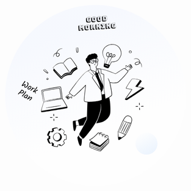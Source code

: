 





<svg width="474" height="474" viewBox="0 0 474 474" fill="none" xmlns="http://www.w3.org/2000/svg">
<circle cx="237" cy="237" r="237" fill="url(#paint0_linear_143_679)"/>
<circle cx="370.511" cy="363.511" r="28.8594" transform="rotate(-111.794 370.511 363.511)" fill="url(#paint1_linear_143_679)"/>
<path d="M58.5454 202.668C60.0517 203.49 60.8643 204.71 60.9834 206.329C61.1025 207.948 60.6667 209.665 59.676 211.48C58.6854 213.296 57.332 214.704 55.6158 215.706C53.9195 216.702 52.4855 216.88 51.314 216.24C50.49 215.791 50.1378 214.997 50.2575 213.859C50.3771 212.722 50.8462 211.265 51.6648 209.489C50.7095 209.954 49.6208 210.479 48.3987 211.065C46.048 212.189 44.6023 212.603 44.0616 212.308C43.8556 212.195 43.7088 211.898 43.6211 211.416C43.5334 210.933 43.6265 210.441 43.9006 209.939C44.1816 209.424 45.2231 207.929 47.025 205.454C48.834 202.966 50.146 200.975 50.961 199.481C51.221 199.005 51.4926 198.844 51.7758 198.999C52.059 199.153 52.296 199.5 52.4867 200.038C52.6902 200.584 52.7147 200.998 52.5602 201.281C52.4126 201.552 51.4525 202.79 49.6799 204.998C47.9201 207.212 46.6094 208.986 45.7476 210.32C47.2566 209.423 48.8059 208.681 50.3956 208.095C52.0052 207.503 53.0224 207.323 53.4473 207.555C53.885 207.794 53.6606 208.924 52.7741 210.947C52.445 211.703 52.2055 212.433 52.0555 213.136C51.9184 213.847 52.0108 214.29 52.3327 214.465C53.0536 214.859 53.9942 214.62 55.1544 213.75C56.3345 212.873 57.3109 211.727 58.0838 210.311C58.9409 208.74 59.2537 207.34 59.0222 206.111C58.9077 205.464 58.6315 205.021 58.1938 204.782C57.7689 204.55 57.4828 204.202 57.3354 203.737C57.2009 203.279 57.1934 202.941 57.3128 202.722C57.5165 202.349 57.9274 202.331 58.5454 202.668ZM66.4813 216.472C66.7202 216.035 66.8742 215.584 66.9433 215.121C67.0195 214.644 66.9716 214.242 66.7996 213.914C65.7778 213.674 64.6359 213.945 63.3739 214.727C62.1318 215.502 61.2403 216.386 60.6993 217.377C60.1583 218.369 60.0657 219.12 60.4214 219.632C61.4467 219.957 62.5763 219.755 63.8102 219.025C65.064 218.289 65.9544 217.438 66.4813 216.472ZM61.3075 213.875C62.3061 213.116 63.3416 212.612 64.4138 212.362C65.506 212.106 66.4319 212.185 67.1914 212.599C67.9639 213.021 68.4285 213.7 68.5851 214.638C68.7488 215.563 68.5742 216.495 68.0613 217.435C67.5554 218.362 66.8102 219.192 65.8257 219.924C64.8481 220.644 63.7846 221.108 62.6351 221.316C61.5055 221.518 60.4965 221.377 59.6082 220.892C58.9516 220.534 58.5696 219.933 58.462 219.089C58.3545 218.245 58.5537 217.359 59.0596 216.432C59.5725 215.492 60.3218 214.64 61.3075 213.875ZM71.0643 217.77L71.7968 216.29C72.127 215.685 72.4337 215.46 72.7169 215.615C72.9616 215.748 73.1055 216.036 73.1487 216.477C73.2118 216.912 73.1239 217.349 72.885 217.787C72.6532 218.212 72.4647 218.526 72.3195 218.731C74.367 217.643 75.8928 217.373 76.897 217.921C77.5278 218.265 77.759 218.592 77.5903 218.901C77.506 219.055 77.3579 219.158 77.1461 219.21C76.9342 219.261 76.6281 219.286 76.2278 219.285C75.3838 219.209 74.5551 219.35 73.7415 219.708C72.9478 220.06 72.1921 220.541 71.4744 221.152C70.7568 221.763 70.1638 222.283 69.6955 222.713C69.2401 223.149 68.8865 223.491 68.6348 223.738C68.3831 223.985 68.122 224.218 67.8516 224.438C67.3645 224.841 66.9859 224.968 66.7155 224.821C66.4966 224.701 66.3831 224.481 66.375 224.159C66.3868 223.831 66.4559 223.551 66.5824 223.32C66.7159 223.075 67.0852 222.658 67.6905 222.07C69.1036 220.736 70.2282 219.303 71.0643 217.77ZM85.5511 223.972C85.4879 224.088 84.5847 224.38 82.8417 224.849C82.192 225.029 81.5324 225.304 80.8628 225.674C80.2131 226.038 79.7617 226.452 79.5088 226.915C79.2559 227.379 79.1557 227.884 79.2082 228.43C79.2807 228.971 79.4217 229.432 79.6311 229.814C79.8605 230.19 80.0576 230.548 80.2226 230.889C80.4004 231.236 80.4542 231.475 80.384 231.603C80.2083 231.925 79.863 231.946 79.348 231.665C78.8459 231.391 78.3954 230.777 77.9965 229.824C77.6174 228.866 77.5374 227.986 77.7565 227.187C77.7624 227.023 77.7776 226.873 77.8022 226.736C76.2804 227.442 75.1934 227.919 74.5414 228.164C73.9093 228.404 73.4967 228.471 73.3035 228.366C73.1104 228.261 72.9788 227.997 72.9086 227.574C72.8455 227.139 72.8667 226.824 72.9721 226.631C73.0845 226.425 73.7436 225.707 74.9495 224.477C76.1753 223.241 77.5528 221.712 79.0819 219.89C80.6238 218.075 81.8339 216.363 82.7121 214.754C82.8246 214.548 82.9276 214.42 83.0212 214.371C83.1278 214.329 83.2776 214.36 83.4707 214.466C83.6638 214.571 83.7966 214.894 83.8691 215.435C83.9486 215.963 83.8899 216.407 83.6932 216.768C83.0679 217.913 81.9615 219.39 80.3738 221.197C78.7862 223.004 77.1647 224.659 75.5093 226.161C78.0952 224.882 80.2638 223.894 82.0151 223.195C83.7862 222.491 84.7941 222.206 85.0387 222.339C85.2962 222.48 85.4741 222.735 85.5723 223.106C85.6706 223.477 85.6635 223.766 85.5511 223.972ZM48.8439 228.875C48.0851 230.266 46.7728 231.078 44.9069 231.313C43.0539 231.555 40.9172 231.291 38.4967 230.522C35.8215 233.189 34.3937 234.473 34.2135 234.375C34.0333 234.276 33.8981 234.019 33.8081 233.602C33.725 233.173 33.7608 232.816 33.9154 232.533C34.077 232.237 34.6852 231.566 35.7401 230.521C38.9995 227.304 41.0695 224.95 41.95 223.459C41.7956 223.007 41.7816 222.665 41.9081 222.433C42.0837 222.112 42.6901 222.042 43.7271 222.223C44.7642 222.405 45.6818 222.713 46.48 223.149C47.716 223.824 48.5545 224.69 48.9955 225.75C49.4495 226.816 49.3989 227.858 48.8439 228.875ZM47.0812 228.064C47.3904 227.497 47.4245 226.914 47.1834 226.315C46.9623 225.71 46.5492 225.242 45.9441 224.912C45.3391 224.582 44.4998 224.374 43.4265 224.29C43.4006 224.643 43.321 224.942 43.1875 225.187C42.7941 225.908 41.6461 227.261 39.7435 229.247C41.5133 229.678 43.0648 229.79 44.3981 229.582C45.7513 229.368 46.6456 228.862 47.0812 228.064ZM54.5603 228.135C53.2394 230.555 51.023 233.423 47.9111 236.737C45.8341 239.012 44.6669 240.079 44.4094 239.939C44.2291 239.841 44.094 239.583 44.0039 239.166C43.9268 238.757 43.9303 238.474 44.0147 238.32C44.099 238.165 44.7212 237.469 45.8815 236.231C47.0417 234.993 48.3812 233.426 49.8997 231.532C51.4253 229.624 52.6483 227.827 53.5687 226.14C53.6671 225.96 53.7631 225.845 53.8567 225.796C53.9504 225.747 54.0809 225.768 54.2482 225.86C54.4156 225.951 54.5519 226.268 54.6571 226.809C54.7823 227.346 54.75 227.787 54.5603 228.135ZM58.5608 235.231C59.1401 235.547 59.5128 236.134 59.6788 236.994C59.8519 237.84 59.8085 238.501 59.5485 238.978C59.2956 239.441 58.8747 239.83 58.2859 240.143C58.335 240.421 58.3209 240.63 58.2436 240.772C58.0469 241.132 57.6259 241.705 56.9808 242.489C56.3486 243.28 55.9394 243.8 55.7532 244.049C55.5799 244.306 55.4347 244.51 55.3176 244.664C55.2076 244.804 55.0911 244.941 54.9681 245.075C54.741 245.368 54.5373 245.466 54.3571 245.368C54.1253 245.241 54.0411 244.936 54.1044 244.453C54.1876 243.964 54.392 243.39 54.7175 242.732C52.7778 243.562 51.3187 243.71 50.3403 243.176C49.748 242.852 49.2993 242.282 48.9939 241.463C48.7085 240.639 48.7133 239.957 49.0084 239.416C49.43 238.644 50.2331 237.846 51.4178 237.022C52.6096 236.185 53.8985 235.568 55.2845 235.172C56.6705 234.775 57.7626 234.795 58.5608 235.231ZM57.5943 239.114C58.2477 237.917 58.3362 237.188 57.8599 236.928C57.3578 236.654 56.5753 236.695 55.5123 237.051C54.4565 237.393 53.4509 237.889 52.4956 238.537C51.5403 239.185 50.9186 239.774 50.6306 240.301C50.5111 240.52 50.5029 240.75 50.6058 240.99C50.7158 241.217 50.8931 241.397 51.1377 241.531C51.7428 241.861 52.6465 241.828 53.8487 241.431C55.0579 241.022 56.1303 240.312 57.0658 239.302C57.2098 239.13 57.3824 239.074 57.5837 239.133L57.5943 239.114ZM60.9752 244.618C63.3564 243.194 65.2107 242.185 66.5382 241.589C67.8856 240.988 68.8039 240.82 69.2931 241.087C69.7952 241.361 70.1211 241.882 70.2708 242.649C70.4333 243.422 70.353 244.105 70.0298 244.698C69.524 245.624 68.6933 246.641 67.5377 247.749C65.4163 249.799 64.0466 250.655 63.4286 250.318C63.1454 250.164 63.1092 249.893 63.32 249.507C63.4675 249.237 63.9013 248.763 64.6213 248.087C65.3612 247.405 66.0648 246.728 66.7322 246.056C67.4194 245.378 67.8719 244.84 68.0897 244.441C68.3146 244.029 68.4153 243.691 68.3919 243.428C68.3815 243.171 68.3118 243.008 68.1831 242.938C68.0672 242.875 67.9239 242.846 67.753 242.853C67.5821 242.86 67.3637 242.908 67.098 242.997C66.8452 243.093 66.5987 243.193 66.3588 243.296C66.1258 243.386 65.8121 243.532 65.4176 243.734C65.0359 243.944 64.7111 244.126 64.443 244.28C64.1819 244.422 63.8003 244.631 63.2981 244.909C62.7959 245.186 62.4142 245.395 62.1532 245.537C61.8921 245.678 61.5438 245.873 61.1084 246.12C60.6729 246.367 60.3281 246.554 60.0741 246.683C59.8329 246.819 59.5619 246.963 59.2611 247.117C58.6792 247.417 58.2918 247.515 58.0987 247.409C57.9184 247.311 57.7833 247.054 57.6932 246.637C57.6102 246.207 57.6284 245.883 57.7479 245.664C57.783 245.6 57.9229 245.451 58.1676 245.217C58.8197 244.603 59.5924 243.83 60.4857 242.898C61.3861 241.952 62.232 240.785 63.0236 239.395C63.5751 238.477 63.9667 238.08 64.1984 238.207C64.4817 238.361 64.6841 238.664 64.8058 239.115C64.9274 239.565 64.8899 239.971 64.6931 240.332C64.5034 240.679 64.0216 241.302 63.2477 242.199C62.4937 243.091 61.7362 243.897 60.9752 244.618Z" fill="black"/>
<path d="M222.128 45.4893L216.785 45.8442C215.304 45.9426 214.181 45.6309 213.418 44.9093C212.665 44.1868 212.249 43.215 212.168 41.9937L211.85 37.2102C211.809 36.5883 211.863 36.0451 212.014 35.5807C212.165 35.1164 212.406 34.7199 212.736 34.3913L214.802 32.397C215.133 32.0797 215.565 31.8296 216.098 31.6465C216.642 31.4627 217.282 31.3464 218.017 31.2976L222.257 31.0159C222.529 30.9979 222.731 31.047 222.863 31.1631C222.996 31.2792 223.071 31.473 223.09 31.7444L223.226 33.7969C223.236 33.9439 223.221 34.0698 223.183 34.1746C223.156 34.2786 223.105 34.3671 223.03 34.4403L220.947 36.4187C220.904 36.4669 220.833 36.5114 220.734 36.5521C220.646 36.592 220.545 36.6157 220.432 36.6232L218.227 36.7697L218.389 39.2123C218.399 39.1889 218.414 39.1652 218.435 39.1411C218.467 39.1049 218.493 39.0747 218.515 39.0506L220.58 37.0564C220.634 37.0074 220.705 36.9686 220.794 36.9399C220.893 36.8993 221 36.8752 221.113 36.8676L223.742 36.693C224.013 36.675 224.215 36.7241 224.348 36.8402C224.481 36.9563 224.556 37.1501 224.574 37.4215L224.922 42.6629C224.932 42.81 224.917 42.9359 224.879 43.0406C224.852 43.1447 224.801 43.2332 224.726 43.3063L222.643 45.2848C222.601 45.333 222.53 45.3775 222.43 45.4181C222.342 45.4581 222.241 45.4818 222.128 45.4893ZM224.182 43.3254C224.397 43.3112 224.547 43.2558 224.631 43.1593C224.726 43.0508 224.767 42.8891 224.752 42.6742L224.404 37.4328C224.39 37.2179 224.329 37.0686 224.221 36.9849C224.124 36.8891 223.968 36.8484 223.753 36.8627L221.124 37.0373C220.909 37.0515 220.754 37.1129 220.659 37.2215C220.575 37.318 220.54 37.4736 220.554 37.6885L220.73 40.3347L219.084 40.4439C218.824 40.4612 218.622 40.4065 218.477 40.2798C218.344 40.1524 218.267 39.9473 218.249 39.6646L217.979 35.6105C217.961 35.3278 218.032 35.113 218.192 34.966C218.352 34.8077 218.607 34.7169 218.958 34.6937L222.486 34.4593C222.701 34.4451 222.851 34.3897 222.935 34.2932C223.03 34.1847 223.07 34.023 223.056 33.8081L222.92 31.7557C222.906 31.5408 222.845 31.3915 222.737 31.3078C222.64 31.212 222.484 31.1713 222.269 31.1856L218.028 31.4672C216.614 31.5611 215.582 31.9136 214.929 32.5249C214.288 33.1353 214.007 34.0286 214.085 35.2047L214.436 40.497C214.515 41.6731 214.912 42.5213 215.628 43.0417C216.355 43.5613 217.426 43.7742 218.839 43.6803L224.182 43.3254ZM219.467 42.1052C218.845 42.1465 218.334 42.1407 217.933 42.0879C217.532 42.035 217.212 41.9312 216.975 41.7766C216.737 41.6107 216.563 41.3951 216.455 41.1297C216.357 40.8522 216.295 40.5156 216.269 40.1198L215.953 35.3703C215.9 34.5674 216.043 33.9843 216.382 33.621C216.721 33.2577 217.434 33.04 218.52 32.9679L221.454 32.773L221.465 32.9427L218.531 33.1375C217.536 33.2036 216.873 33.4066 216.544 33.7466C216.214 34.0752 216.073 34.6127 216.123 35.359L216.438 40.1085C216.487 40.8436 216.714 41.351 217.119 41.6308C217.535 41.9098 218.314 42.0114 219.456 41.9356L222.662 41.7227L222.447 38.4828L222.616 38.4715L222.843 41.881L219.467 42.1052ZM235.943 43.754C235.57 44.1195 235.033 44.4164 234.333 44.6447C233.633 44.8842 232.723 45.0412 231.604 45.1156C230.496 45.1892 229.577 45.1309 228.849 44.9407C228.133 44.7611 227.559 44.4926 227.126 44.1351C226.705 43.7769 226.398 43.3543 226.207 42.8673C226.027 42.3794 225.919 41.8698 225.884 41.3383L225.534 36.0629C225.499 35.5427 225.541 35.0572 225.658 34.6064C225.775 34.1443 226.015 33.7422 226.379 33.4L228.462 31.4216C228.836 31.0561 229.367 30.7596 230.056 30.5321C230.756 30.2925 231.671 30.1352 232.802 30.0601C233.91 29.9865 234.821 30.0169 235.534 30.1512C236.258 30.2849 236.829 30.5025 237.247 30.8041C237.675 31.0937 237.978 31.4598 238.155 31.9024C238.331 32.3337 238.437 32.8151 238.472 33.3465L238.856 39.1308C238.891 39.651 238.849 40.1365 238.731 40.5873C238.614 41.0381 238.373 41.4345 238.01 41.7767L235.943 43.754ZM238.687 39.1421L238.302 33.3578C238.268 32.8376 238.157 32.3736 237.971 31.9657C237.796 31.5457 237.5 31.1962 237.084 30.9172C236.679 30.6374 236.126 30.4356 235.425 30.3118C234.735 30.1872 233.865 30.1599 232.813 30.2297C231.761 30.2996 230.896 30.4422 230.218 30.6576C229.539 30.8731 229.012 31.1466 228.637 31.4782C228.272 31.8091 228.025 32.1946 227.896 32.6349C227.776 33.063 227.734 33.5372 227.769 34.0574L228.153 39.8417C228.187 40.3618 228.292 40.8319 228.468 41.2519C228.654 41.6598 228.949 42.0036 229.354 42.2834C229.769 42.5511 230.328 42.7469 231.029 42.8707C231.73 42.9945 232.606 43.0215 233.658 42.9517C234.71 42.8818 235.569 42.7396 236.236 42.5249C236.915 42.3094 237.437 42.0419 237.802 41.7224C238.177 41.3908 238.424 41.0109 238.544 40.5827C238.673 40.1425 238.721 39.6623 238.687 39.1421ZM236.812 38.8747C236.857 39.5532 236.65 40.1235 236.193 40.5855C235.734 41.0362 234.843 41.3055 233.52 41.3934C232.197 41.4812 231.284 41.3317 230.782 40.9449C230.278 40.5467 230.004 40.0084 229.959 39.3299L229.626 34.3259C229.581 33.6474 229.782 33.0831 230.23 32.6332C230.676 32.1719 231.561 31.8974 232.884 31.8095C234.207 31.7216 235.126 31.8764 235.641 32.2738C236.155 32.6599 236.434 33.1922 236.479 33.8707L236.812 38.8747ZM230.128 39.3186C230.17 39.9519 230.431 40.4514 230.909 40.8171C231.387 41.1716 232.254 41.3071 233.509 41.2237C234.764 41.1404 235.611 40.8911 236.049 40.4758C236.486 40.0492 236.684 39.5193 236.642 38.886L236.31 33.882C236.268 33.2487 236.002 32.7553 235.513 32.4016C235.023 32.0366 234.15 31.8957 232.895 31.9791C231.64 32.0625 230.799 32.3171 230.373 32.7429C229.946 33.1574 229.754 33.6813 229.796 34.3146L230.128 39.3186ZM231.963 38.9753L231.66 34.4123C231.645 34.1975 231.718 34.0109 231.878 33.8526C232.037 33.683 232.422 33.578 233.033 33.5374C233.643 33.4969 234.039 33.5501 234.219 33.6972C234.398 33.8329 234.495 34.0082 234.509 34.2231L234.812 38.786C234.827 39.0122 234.755 39.2101 234.596 39.3796C234.436 39.5379 234.051 39.6373 233.44 39.6779C232.83 39.7184 232.435 39.6709 232.255 39.5351C232.075 39.3881 231.978 39.2014 231.963 38.9753ZM232.132 38.964C232.14 39.0771 232.169 39.1774 232.22 39.2648C232.271 39.341 232.36 39.4032 232.488 39.4515L232.274 36.2286C232.267 36.1155 232.238 36.0209 232.187 35.9447C232.136 35.8573 232.047 35.795 231.919 35.7581L232.132 38.964ZM250.139 42.8112C249.766 43.1767 249.229 43.4736 248.529 43.7019C247.829 43.9414 246.92 44.0984 245.8 44.1727C244.692 44.2463 243.774 44.188 243.045 43.9979C242.329 43.8183 241.755 43.5498 241.322 43.1923C240.901 42.8341 240.595 42.4115 240.403 41.9244C240.223 41.4366 240.115 40.927 240.08 40.3955L239.73 35.1201C239.695 34.5999 239.737 34.1144 239.855 33.6636C239.972 33.2015 240.212 32.7994 240.575 32.4572L242.659 30.4788C243.032 30.1133 243.563 29.8167 244.252 29.5892C244.952 29.3497 245.867 29.1924 246.998 29.1172C248.106 29.0436 249.017 29.074 249.73 29.2084C250.454 29.342 251.025 29.5597 251.443 29.8613C251.871 30.1509 252.174 30.517 252.351 30.9596C252.527 31.3908 252.633 31.8722 252.668 32.4037L253.052 38.188C253.087 38.7082 253.045 39.1937 252.928 39.6444C252.81 40.0952 252.569 40.4917 252.206 40.8339L250.139 42.8112ZM252.883 38.1992L252.499 32.415C252.464 31.8948 252.354 31.4308 252.168 31.0229C251.992 30.6029 251.696 30.2534 251.28 29.9744C250.875 29.6946 250.323 29.4928 249.621 29.369C248.932 29.2444 248.061 29.217 247.009 29.2869C245.958 29.3567 245.092 29.4994 244.414 29.7148C243.735 29.9302 243.208 30.2038 242.833 30.5354C242.469 30.8662 242.222 31.2518 242.092 31.692C241.973 32.1202 241.93 32.5944 241.965 33.1146L242.349 38.8988C242.384 39.419 242.489 39.8891 242.664 40.309C242.85 40.7169 243.146 41.0608 243.55 41.3406C243.966 41.6083 244.524 41.8041 245.225 41.9279C245.926 42.0517 246.802 42.0787 247.854 42.0088C248.906 41.939 249.765 41.7967 250.433 41.582C251.111 41.3666 251.633 41.0991 251.998 40.7796C252.373 40.4479 252.621 40.068 252.74 39.6399C252.87 39.1996 252.917 38.7194 252.883 38.1992ZM251.008 37.9319C251.053 38.6104 250.847 39.1807 250.389 39.6427C249.93 40.0934 249.04 40.3627 247.717 40.4505C246.394 40.5384 245.481 40.3889 244.978 40.002C244.474 39.6039 244.2 39.0655 244.155 38.387L243.823 33.383C243.778 32.7045 243.979 32.1403 244.426 31.6904C244.872 31.2291 245.757 30.9545 247.08 30.8667C248.403 30.7788 249.322 30.9336 249.837 31.331C250.351 31.7171 250.631 32.2494 250.676 32.9279L251.008 37.9319ZM244.325 38.3758C244.367 39.009 244.627 39.5085 245.106 39.8743C245.584 40.2287 246.45 40.3643 247.705 40.2809C248.961 40.1975 249.807 39.9482 250.245 39.5329C250.683 39.1064 250.88 38.5764 250.838 37.9432L250.506 32.9392C250.464 32.3059 250.198 31.8124 249.709 31.4587C249.219 31.0937 248.347 30.9529 247.091 31.0363C245.836 31.1196 244.995 31.3742 244.569 31.8001C244.143 32.2146 243.95 32.7385 243.992 33.3718L244.325 38.3758ZM246.159 38.0324L245.856 33.4695C245.842 33.2546 245.914 33.0681 246.074 32.9098C246.233 32.7402 246.618 32.6351 247.229 32.5946C247.84 32.554 248.235 32.6073 248.415 32.7543C248.595 32.8901 248.691 33.0654 248.706 33.2802L249.009 37.8432C249.024 38.0694 248.952 38.2672 248.793 38.4368C248.633 38.5951 248.247 38.6945 247.637 38.7351C247.026 38.7756 246.631 38.728 246.452 38.5923C246.272 38.4452 246.174 38.2586 246.159 38.0324ZM246.329 38.0212C246.336 38.1343 246.365 38.2345 246.417 38.322C246.467 38.3982 246.557 38.4604 246.685 38.5087L246.471 35.2858C246.463 35.1727 246.434 35.0781 246.384 35.0019C246.332 34.9144 246.243 34.8522 246.116 34.8152L246.329 38.0212ZM264.415 41.7779C264.084 42.0952 263.652 42.3454 263.119 42.5284C262.586 42.7228 261.953 42.8444 261.218 42.8932L255.501 43.2729C255.23 43.2909 255.028 43.2418 254.895 43.1257C254.763 43.0096 254.687 42.8158 254.669 42.5444L253.939 31.5526C253.929 31.4056 253.938 31.2801 253.965 31.1761C254.004 31.0713 254.06 30.9823 254.135 30.9092L256.2 28.915C256.254 28.866 256.325 28.8272 256.414 28.7986C256.514 28.7579 256.62 28.7338 256.733 28.7263L262.449 28.3466C263.931 28.2482 265.042 28.4754 265.783 29.0282C266.535 29.5802 266.952 30.4669 267.033 31.6882L267.384 36.9806C267.425 37.5912 267.37 38.1344 267.22 38.61C267.069 39.0744 266.829 39.4709 266.498 39.7995L264.415 41.7779ZM263.272 40.7293C264.685 40.6355 265.713 40.2833 266.354 39.6728C267.006 39.0616 267.293 38.1679 267.215 36.9918L266.863 31.6995C266.785 30.5234 266.382 29.6756 265.655 29.156C264.939 28.6356 263.874 28.4224 262.461 28.5162L256.744 28.8959C256.529 28.9102 256.374 28.9716 256.279 29.0801C256.195 29.1766 256.16 29.3322 256.174 29.5471L256.904 40.5389C256.918 40.7538 256.974 40.9091 257.071 41.0048C257.179 41.0885 257.341 41.1233 257.555 41.109L263.272 40.7293ZM258.692 39.5001L258.084 30.3403L262.189 30.0677C262.766 30.0294 263.233 30.0608 263.592 30.1619C263.962 30.2622 264.251 30.4135 264.457 30.6156C264.663 30.8063 264.81 31.0465 264.897 31.336C264.984 31.6142 265.038 31.9173 265.06 32.2452L265.358 36.7403C265.38 37.0683 265.366 37.3758 265.317 37.6631C265.279 37.9495 265.171 38.2009 264.992 38.4172C264.814 38.6336 264.547 38.8159 264.194 38.9644C263.84 39.1015 263.374 39.1892 262.797 39.2275L258.692 39.5001ZM262.2 30.2373L258.265 30.4987L258.851 39.3192L262.786 39.0579C263.329 39.0218 263.761 38.942 264.082 38.8185C264.414 38.6828 264.664 38.5186 264.833 38.3256C265.001 38.1213 265.105 37.8873 265.144 37.6234C265.194 37.3475 265.209 37.0569 265.188 36.7516L264.89 32.2565C264.87 31.9512 264.817 31.6651 264.731 31.3982C264.645 31.1313 264.505 30.9077 264.311 30.7275C264.118 30.5472 263.847 30.4119 263.501 30.3213C263.165 30.23 262.732 30.202 262.2 30.2373ZM260.199 31.9206L262.218 31.7865C262.489 31.7685 262.692 31.8232 262.825 31.9507C262.969 32.066 263.05 32.2651 263.069 32.5478L263.343 36.6697C263.362 36.9524 263.308 37.1661 263.181 37.3108C263.066 37.4548 262.872 37.5358 262.601 37.5538L260.582 37.6879L260.199 31.9206ZM260.834 34.5533C260.824 34.4063 260.794 34.2834 260.742 34.1846C260.69 34.0859 260.611 34.0172 260.506 33.9788L260.741 37.507L261.029 37.4878L260.834 34.5533ZM200.346 58.3931C200.55 58.3796 200.694 58.3246 200.778 58.2281C200.863 58.1316 200.992 57.93 201.164 57.6232L203.024 54.3307C203.084 54.2131 203.153 54.1347 203.23 54.0956C203.317 54.0443 203.406 54.0157 203.497 54.0097L203.785 53.9905C203.944 53.98 204.06 54.0177 204.134 54.1037C204.218 54.1776 204.266 54.305 204.278 54.486L204.852 63.1199L204.682 63.1312L204.109 54.4972C204.103 54.4068 204.075 54.3291 204.025 54.2643C203.986 54.1874 203.91 54.1527 203.797 54.1602L203.542 54.1771C203.463 54.1823 203.396 54.1981 203.341 54.2245C203.286 54.2509 203.228 54.3229 203.168 54.4404L201.306 57.699C201.122 58.0179 200.978 58.2376 200.872 58.3582C200.778 58.478 200.606 58.5462 200.358 58.5627C200.109 58.5792 199.924 58.5347 199.804 58.4291C199.694 58.3228 199.528 58.1238 199.304 57.8319L197.027 54.8483C196.952 54.7397 196.88 54.6763 196.81 54.6582C196.752 54.6394 196.684 54.6326 196.604 54.6378L196.35 54.6547C196.237 54.6622 196.166 54.7067 196.137 54.7881C196.108 54.8582 196.096 54.9385 196.102 55.029L196.676 63.6629L196.506 63.6742L195.933 55.0402C195.921 54.8593 195.946 54.727 196.008 54.6433C196.082 54.5476 196.192 54.4949 196.339 54.4851L196.627 54.4659C196.717 54.4599 196.809 54.4765 196.903 54.5158C196.996 54.5437 197.08 54.6119 197.155 54.7205L199.434 57.7381C199.646 58.0194 199.8 58.2022 199.896 58.2867C199.993 58.3711 200.143 58.4066 200.346 58.3931ZM197.947 65.1118C198.162 65.0976 198.312 65.0422 198.396 64.9457C198.491 64.8372 198.532 64.6755 198.518 64.4606L198.121 58.4898L199.245 60.2722C199.359 60.4577 199.487 60.5912 199.629 60.6727C199.781 60.7421 199.965 60.7696 200.18 60.7553L200.858 60.7103C201.073 60.696 201.246 60.6448 201.376 60.5566C201.517 60.4564 201.632 60.3068 201.721 60.1078L202.599 58.1924L202.996 64.1632C203.01 64.3781 203.066 64.5334 203.163 64.6292C203.271 64.7129 203.432 64.7476 203.647 64.7333L206.259 64.5598C206.474 64.5456 206.624 64.4902 206.708 64.3937C206.803 64.2852 206.843 64.1235 206.829 63.9086L206.099 52.9168C206.085 52.702 206.024 52.5527 205.916 52.469C205.819 52.3732 205.663 52.3325 205.448 52.3467L202.7 52.5292C202.519 52.5413 202.369 52.591 202.25 52.6784C202.142 52.7651 202.043 52.9022 201.954 53.0899L200.628 55.9551C200.578 56.0606 200.532 56.1375 200.489 56.1858C200.459 56.2333 200.409 56.2592 200.341 56.2638L200.189 56.2739C200.121 56.2784 200.063 56.2595 200.015 56.2173C199.978 56.1743 199.927 56.1038 199.864 56.0058L198.154 53.3423C198.04 53.1681 197.918 53.0456 197.789 52.9747C197.67 52.903 197.521 52.8732 197.34 52.8852L194.609 53.0666C194.394 53.0809 194.239 53.1423 194.144 53.2508C194.06 53.3473 194.024 53.503 194.039 53.7178L194.769 64.7096C194.783 64.9245 194.839 65.0798 194.936 65.1755C195.044 65.2593 195.205 65.294 195.42 65.2797L197.947 65.1118ZM198.491 65.0928L196.408 67.0712C196.366 67.1194 196.295 67.1639 196.195 67.2046C196.107 67.2445 196.006 67.2682 195.893 67.2757L193.366 67.4436C193.094 67.4616 192.892 67.4126 192.76 67.2964C192.627 67.1803 192.552 66.9865 192.534 66.7151L191.804 55.7233C191.794 55.5763 191.803 55.4508 191.83 55.3468C191.868 55.242 191.925 55.1531 192 55.0799L194.065 53.0857C194.118 53.0367 194.19 52.9979 194.279 52.9693C194.378 52.9286 194.485 52.9045 194.598 52.897L197.329 52.7156C197.543 52.7013 197.722 52.7349 197.863 52.8164C198.016 52.8971 198.162 53.0407 198.301 53.2473L199.595 55.2911L199.73 55.0095C199.77 54.9274 199.81 54.8508 199.851 54.78C199.902 54.6971 199.955 54.6311 200.008 54.5821L202.075 52.6048C202.161 52.531 202.248 52.4741 202.336 52.4342C202.435 52.3935 202.553 52.3686 202.689 52.3596L205.437 52.1771C205.708 52.1591 205.91 52.2081 206.043 52.3243C206.175 52.4404 206.251 52.6342 206.269 52.9056L206.999 63.8974C207.009 64.0444 206.994 64.1703 206.956 64.275C206.929 64.3791 206.878 64.4676 206.803 64.5407L204.72 66.5192C204.677 66.5674 204.606 66.6119 204.507 66.6525C204.419 66.6925 204.318 66.7162 204.205 66.7237L201.593 66.8972C201.31 66.916 201.102 66.8673 200.97 66.7512C200.848 66.6343 200.779 66.4401 200.761 66.1687L200.463 61.6906L199.518 62.5882C199.432 62.6734 199.329 62.7427 199.208 62.7962C199.097 62.8377 198.962 62.8636 198.804 62.8742L198.583 62.8888L198.687 64.4494C198.697 64.5964 198.683 64.7223 198.644 64.8271C198.617 64.9311 198.566 65.0196 198.491 65.0928ZM218.301 64.9697C217.928 65.3353 217.391 65.6321 216.691 65.8604C215.991 66.1 215.082 66.2569 213.962 66.3313C212.854 66.4049 211.936 66.3466 211.207 66.1564C210.491 65.9768 209.917 65.7083 209.484 65.3508C209.063 64.9926 208.757 64.57 208.565 64.083C208.385 63.5952 208.278 63.0855 208.242 62.554L207.892 57.2786C207.857 56.7584 207.899 56.2729 208.017 55.8222C208.134 55.3601 208.374 54.9579 208.737 54.6158L210.821 52.6373C211.194 52.2718 211.725 51.9753 212.414 51.7478C213.114 51.5082 214.029 51.3509 215.16 51.2758C216.268 51.2022 217.179 51.2326 217.892 51.3669C218.617 51.5006 219.188 51.7182 219.605 52.0199C220.033 52.3095 220.336 52.6755 220.513 53.1181C220.689 53.5494 220.795 54.0308 220.83 54.5623L221.214 60.3465C221.249 60.8667 221.207 61.3522 221.09 61.803C220.972 62.2538 220.731 62.6503 220.368 62.9924L218.301 64.9697ZM221.045 60.3578L220.661 54.5735C220.626 54.0533 220.516 53.5893 220.33 53.1814C220.154 52.7614 219.858 52.4119 219.442 52.1329C219.038 51.8531 218.485 51.6513 217.784 51.5275C217.094 51.4029 216.223 51.3756 215.171 51.4454C214.12 51.5153 213.255 51.6579 212.576 51.8733C211.897 52.0888 211.37 52.3623 210.995 52.6939C210.631 53.0248 210.384 53.4103 210.254 53.8506C210.135 54.2787 210.092 54.7529 210.127 55.2731L210.511 61.0574C210.546 61.5776 210.651 62.0476 210.826 62.4676C211.012 62.8755 211.308 63.2193 211.713 63.4991C212.128 63.7668 212.686 63.9626 213.387 64.0864C214.088 64.2102 214.965 64.2372 216.016 64.1674C217.068 64.0975 217.927 63.9553 218.595 63.7406C219.273 63.5251 219.795 63.2576 220.16 62.9381C220.535 62.6065 220.783 62.2266 220.902 61.7984C221.032 61.3582 221.079 60.878 221.045 60.3578ZM219.17 60.0904C219.215 60.7689 219.009 61.3392 218.551 61.8012C218.093 62.2519 217.202 62.5212 215.879 62.6091C214.556 62.6969 213.643 62.5474 213.14 62.1606C212.636 61.7624 212.362 61.2241 212.317 60.5456L211.985 55.5416C211.94 54.8631 212.141 54.2988 212.588 53.8489C213.034 53.3876 213.919 53.1131 215.242 53.0252C216.565 52.9373 217.484 53.0921 217.999 53.4895C218.513 53.8756 218.793 54.4079 218.838 55.0865L219.17 60.0904ZM212.487 60.5343C212.529 61.1676 212.789 61.6671 213.268 62.0328C213.746 62.3873 214.612 62.5228 215.867 62.4394C217.123 62.3561 217.969 62.1068 218.407 61.6915C218.845 61.2649 219.042 60.735 219 60.1017L218.668 55.0977C218.626 54.4644 218.36 53.971 217.871 53.6173C217.381 53.2523 216.509 53.1115 215.253 53.1948C213.998 53.2782 213.158 53.5328 212.732 53.9586C212.305 54.3731 212.112 54.897 212.154 55.5303L212.487 60.5343ZM214.321 60.191L214.018 55.628C214.004 55.4132 214.077 55.2266 214.236 55.0683C214.395 54.8988 214.78 54.7937 215.391 54.7531C216.002 54.7126 216.397 54.7658 216.577 54.9129C216.757 55.0486 216.853 55.2239 216.868 55.4388L217.171 60.0017C217.186 60.2279 217.114 60.4258 216.955 60.5954C216.795 60.7536 216.409 60.853 215.799 60.8936C215.188 60.9342 214.793 60.8866 214.614 60.7508C214.434 60.6038 214.336 60.4172 214.321 60.191ZM214.491 60.1797C214.498 60.2928 214.528 60.3931 214.579 60.4805C214.629 60.5567 214.719 60.6189 214.847 60.6672L214.633 57.4443C214.625 57.3312 214.596 57.2366 214.546 57.1604C214.494 57.073 214.405 57.0108 214.278 56.9738L214.491 60.1797ZM230.108 52.4127L226.41 52.6583L226.736 57.5605L230.433 57.3149C231.135 57.2684 231.593 57.0676 231.807 56.7125C232.022 56.3575 232.109 55.869 232.068 55.2471L231.989 54.0597C231.955 53.5395 231.779 53.1252 231.464 52.8168C231.159 52.5076 230.707 52.3729 230.108 52.4127ZM228.332 53.8937L229.604 53.8092C229.898 53.7896 230.101 53.8557 230.214 54.0072C230.325 54.1475 230.389 54.3307 230.404 54.5568L230.442 55.1336C230.457 55.3597 230.419 55.5554 230.327 55.7204C230.235 55.8742 230.042 55.9609 229.748 55.9804L228.476 56.0649L228.332 53.8937ZM227.007 61.6485L226.837 61.6598L226.229 52.5L230.097 52.2431C230.752 52.1995 231.251 52.3538 231.593 52.706C231.933 53.0468 232.122 53.4943 232.159 54.0484L232.236 55.2188C232.271 55.739 232.232 56.1733 232.119 56.5215C232.005 56.8585 231.748 57.1027 231.349 57.2541L231.536 57.2417C232.226 57.1959 232.751 57.32 233.111 57.6141C233.471 57.8969 233.67 58.3324 233.709 58.9204L233.86 61.1934L233.69 61.2047L233.539 58.9317C233.503 58.3775 233.322 57.9749 232.999 57.7238C232.675 57.4614 232.191 57.3516 231.546 57.3944L226.746 57.7132L227.007 61.6485ZM228.33 63.094C228.545 63.0798 228.694 63.0244 228.779 62.9279C228.874 62.8194 228.914 62.6577 228.9 62.4428L228.679 59.1182L231.054 58.9604C231.291 58.9447 231.459 58.996 231.558 59.1144C231.667 59.2207 231.73 59.3982 231.747 59.647L231.919 62.2423C231.933 62.4572 231.989 62.6125 232.086 62.7082C232.194 62.792 232.356 62.8267 232.57 62.8124L235.2 62.6378C235.414 62.6235 235.564 62.5681 235.649 62.4717C235.744 62.3631 235.784 62.2014 235.77 61.9866L235.531 58.3905C235.484 57.6781 235.253 57.1198 234.84 56.7156C234.439 56.3106 233.93 56.0945 233.315 56.0672C233.656 55.8969 233.883 55.6433 233.997 55.3064C234.122 54.9573 234.168 54.5454 234.137 54.0704L234.085 53.2901C234.029 52.4533 233.741 51.7909 233.22 51.303C232.71 50.8031 231.821 50.5952 230.555 50.6793L224.906 51.0544C224.692 51.0687 224.537 51.1301 224.442 51.2386C224.357 51.3351 224.322 51.4908 224.336 51.7056L225.066 62.6974C225.081 62.9123 225.136 63.0676 225.234 63.1634C225.341 63.2471 225.503 63.2818 225.717 63.2675L228.33 63.094ZM228.874 63.075L226.79 65.0534C226.748 65.1016 226.677 65.1461 226.578 65.1868C226.489 65.2267 226.389 65.2504 226.276 65.2579L223.663 65.4314C223.392 65.4494 223.19 65.4004 223.057 65.2842C222.925 65.1681 222.849 64.9743 222.831 64.7029L222.101 53.7112C222.091 53.5642 222.1 53.4386 222.127 53.3346C222.166 53.2298 222.222 53.1409 222.297 53.0678L224.362 51.0735C224.416 51.0245 224.487 50.9857 224.576 50.9571C224.676 50.9164 224.782 50.8923 224.895 50.8848L230.544 50.5097C231.889 50.4203 232.83 50.6418 233.365 51.1742C233.899 51.6952 234.196 52.3968 234.254 53.2789L234.306 54.0591C234.334 54.4775 234.307 54.8484 234.227 55.1718C234.145 55.4839 233.998 55.7436 233.784 55.9509L233.767 55.952C234.309 56.0637 234.752 56.3296 235.098 56.7496C235.455 57.1688 235.656 57.712 235.7 58.3792L235.939 61.9753C235.949 62.1223 235.935 62.2482 235.896 62.353C235.869 62.457 235.818 62.5456 235.744 62.6187L233.66 64.5971C233.618 64.6454 233.547 64.6898 233.447 64.7305C233.359 64.7704 233.259 64.7942 233.145 64.8017L230.516 64.9763C230.245 64.9943 230.043 64.9453 229.91 64.8291C229.778 64.713 229.702 64.5192 229.684 64.2478L229.512 61.6525C229.5 61.4716 229.457 61.3382 229.383 61.2522C229.308 61.1549 229.181 61.1123 229 61.1243L228.983 61.1254L229.069 62.4316C229.079 62.5786 229.065 62.7045 229.026 62.8092C228.999 62.9133 228.948 63.0018 228.874 63.075ZM240.941 51.6592L247.649 58.2672L247.174 51.1089L247.344 51.0977L247.952 60.2575L247.782 60.2687L247.666 58.5216L240.777 51.7553C240.765 51.7447 240.747 51.7345 240.724 51.7247C240.712 51.7142 240.7 51.7093 240.689 51.71C240.677 51.7108 240.666 51.7172 240.656 51.7292C240.657 51.7405 240.657 51.7518 240.658 51.7632L241.252 60.7025L241.082 60.7137L240.486 51.7405C240.482 51.6726 240.501 51.6203 240.544 51.5833C240.587 51.5464 240.631 51.5264 240.676 51.5234C240.721 51.5204 240.762 51.5291 240.797 51.5495C240.833 51.5698 240.881 51.6064 240.941 51.6592ZM242.558 62.1491C242.772 62.1348 242.922 62.0795 243.007 61.983C243.102 61.8745 243.142 61.7128 243.128 61.4979L242.756 55.9002L245.89 59.2189L246.028 61.3053C246.043 61.5201 246.098 61.6754 246.195 61.7712C246.303 61.8549 246.465 61.8896 246.679 61.8754L249.224 61.7064C249.439 61.6921 249.588 61.6367 249.673 61.5403C249.768 61.4317 249.808 61.27 249.794 61.0552L249.064 50.0634C249.05 49.8485 248.989 49.6992 248.881 49.6155C248.784 49.5198 248.628 49.479 248.413 49.4933L245.868 49.6623C245.653 49.6765 245.499 49.7379 245.404 49.8465C245.319 49.943 245.284 50.0986 245.298 50.3135L245.538 53.9265L241.997 50.3794C241.839 50.2195 241.679 50.1109 241.516 50.0536C241.364 49.9955 241.181 49.9736 240.966 49.9878L239.202 50.105C238.987 50.1193 238.832 50.1807 238.737 50.2892C238.653 50.3857 238.618 50.5414 238.632 50.7562L239.362 61.748C239.376 61.9629 239.432 62.1182 239.529 62.2139C239.637 62.2976 239.798 62.3324 240.013 62.3181L242.558 62.1491ZM243.101 62.13L241.018 64.1084C240.976 64.1567 240.905 64.2011 240.805 64.2418C240.717 64.2818 240.617 64.3055 240.503 64.313L237.959 64.482C237.688 64.5 237.486 64.4509 237.353 64.3348C237.22 64.2187 237.145 64.0249 237.127 63.7535L236.397 52.7617C236.387 52.6147 236.396 52.4892 236.423 52.3852C236.461 52.2804 236.518 52.1915 236.593 52.1183L238.658 50.1241C238.712 50.0751 238.783 50.0363 238.872 50.0077C238.971 49.967 239.078 49.9429 239.191 49.9354L240.955 49.8182C241.204 49.8017 241.415 49.8274 241.59 49.8953C241.765 49.9632 241.944 50.0819 242.125 50.2516L243.386 51.5309L245.324 49.6814C245.378 49.6324 245.449 49.5936 245.538 49.5649C245.638 49.5243 245.744 49.5002 245.857 49.4926L248.401 49.3237C248.673 49.3056 248.875 49.3547 249.008 49.4708C249.14 49.587 249.216 49.7807 249.234 50.0521L249.964 61.0439C249.973 61.1909 249.959 61.3168 249.921 61.4216C249.893 61.5256 249.842 61.6142 249.768 61.6873L247.684 63.6657C247.642 63.7139 247.571 63.7584 247.472 63.7991C247.383 63.839 247.283 63.8627 247.17 63.8703L244.625 64.0392C244.354 64.0573 244.152 64.0082 244.019 63.8921C243.887 63.776 243.811 63.5822 243.793 63.3108L243.659 61.2922L243.256 60.859L243.297 61.4866C243.307 61.6336 243.293 61.7595 243.254 61.8643C243.227 61.9684 243.176 62.0569 243.101 62.13ZM259.375 63.0597L252.149 63.5396C251.878 63.5576 251.675 63.5085 251.543 63.3924C251.41 63.2763 251.335 63.0825 251.317 62.8111L251.183 60.7926C251.173 60.6455 251.182 60.52 251.209 60.416C251.247 60.3112 251.304 60.2223 251.379 60.1492L253.316 58.2827L253.065 54.5L251.555 54.6003C251.284 54.6183 251.082 54.5692 250.949 54.4531C250.816 54.337 250.741 54.1432 250.723 53.8718L250.587 51.8193C250.577 51.6723 250.586 51.5468 250.613 51.4428C250.651 51.338 250.708 51.249 250.783 51.1759L252.848 49.1817C252.902 49.1327 252.973 49.0939 253.062 49.0653C253.161 49.0246 253.268 49.0005 253.381 48.993L260.607 48.5131C260.878 48.495 261.08 48.5441 261.213 48.6602C261.345 48.7764 261.421 48.9701 261.439 49.2415L261.575 51.294C261.585 51.441 261.571 51.5669 261.532 51.6717C261.505 51.7757 261.454 51.8643 261.379 51.9374L259.473 53.7677L259.727 57.5843L261.203 57.4863C261.474 57.4683 261.676 57.5173 261.809 57.6335C261.941 57.7496 262.017 57.9434 262.035 58.2148L262.169 60.2333C262.179 60.3803 262.164 60.5062 262.126 60.611C262.099 60.715 262.048 60.8036 261.973 60.8767L259.89 62.8551C259.847 62.9033 259.776 62.9478 259.677 62.9885C259.589 63.0284 259.488 63.0522 259.375 63.0597ZM254.203 61.3757L261.429 60.8958C261.644 60.8815 261.794 60.8261 261.878 60.7297C261.973 60.6211 262.013 60.4594 261.999 60.2446L261.865 58.226C261.851 58.0112 261.79 57.8619 261.682 57.7782C261.585 57.6824 261.429 57.6416 261.214 57.6559L259.569 57.7652L259.19 52.0658L260.835 51.9565C261.05 51.9422 261.2 51.8868 261.284 51.7904C261.379 51.6818 261.42 51.5201 261.406 51.3053L261.269 49.2528C261.255 49.0379 261.194 48.8886 261.086 48.8049C260.989 48.7092 260.833 48.6684 260.618 48.6827L253.392 49.1626C253.177 49.1769 253.022 49.2383 252.927 49.3468C252.843 49.4433 252.808 49.5989 252.822 49.8138L252.958 51.8663C252.972 52.0811 253.028 52.2365 253.125 52.3322C253.233 52.4159 253.394 52.4507 253.609 52.4364L255.289 52.3249L255.667 58.0243L253.988 58.1358C253.773 58.1501 253.618 58.2115 253.523 58.32C253.439 58.4165 253.404 58.5722 253.418 58.787L253.552 60.8056C253.566 61.0205 253.622 61.1758 253.719 61.2715C253.827 61.3552 253.988 61.39 254.203 61.3757ZM260.412 59.43L255.018 59.7882L255.006 59.6186L257.636 59.444L257.05 50.6234L254.421 50.798L254.409 50.6284L259.803 50.2702L259.815 50.4398L257.219 50.6121L257.805 59.4327L260.4 59.2604L260.412 59.43ZM267.362 49.9045L274.071 56.5124L273.595 49.3542L273.765 49.3429L274.373 58.5027L274.204 58.514L274.088 56.7669L267.198 50.0005C267.186 49.99 267.168 49.9798 267.145 49.97C267.133 49.9594 267.121 49.9545 267.11 49.9553C267.099 49.956 267.088 49.9624 267.077 49.9745C267.078 49.9858 267.079 49.9971 267.079 50.0084L267.673 58.9477L267.503 58.959L266.908 49.9858C266.903 49.9179 266.922 49.8655 266.965 49.8286C267.008 49.7917 267.052 49.7717 267.098 49.7687C267.143 49.7657 267.183 49.7744 267.219 49.7947C267.254 49.8151 267.302 49.8517 267.362 49.9045ZM268.979 60.3944C269.194 60.3801 269.343 60.3247 269.428 60.2283C269.523 60.1197 269.563 59.958 269.549 59.7432L269.177 54.1455L272.311 57.4641L272.45 59.5505C272.464 59.7654 272.52 59.9207 272.617 60.0165C272.725 60.1002 272.886 60.1349 273.101 60.1206L275.645 59.9516C275.86 59.9374 276.01 59.882 276.094 59.7855C276.189 59.677 276.23 59.5153 276.215 59.3004L275.485 48.3086C275.471 48.0938 275.41 47.9445 275.302 47.8608C275.205 47.765 275.049 47.7243 274.834 47.7385L272.29 47.9075C272.075 47.9218 271.92 47.9832 271.825 48.0917C271.74 48.1882 271.705 48.3439 271.72 48.5587L271.959 52.1718L268.419 48.6246C268.26 48.4648 268.1 48.3562 267.937 48.2988C267.785 48.2407 267.602 48.2188 267.387 48.2331L265.623 48.3503C265.408 48.3645 265.254 48.4259 265.158 48.5345C265.074 48.6309 265.039 48.7866 265.053 49.0015L265.783 59.9933C265.797 60.2081 265.853 60.3634 265.95 60.4592C266.058 60.5429 266.22 60.5776 266.434 60.5634L268.979 60.3944ZM269.523 60.3753L267.439 62.3537C267.397 62.4019 267.326 62.4464 267.227 62.4871C267.138 62.527 267.038 62.5507 266.925 62.5583L264.38 62.7272C264.109 62.7453 263.907 62.6962 263.774 62.5801C263.642 62.4639 263.566 62.2702 263.548 61.9988L262.818 51.007C262.808 50.86 262.817 50.7345 262.844 50.6304C262.883 50.5257 262.939 50.4367 263.014 50.3636L265.079 48.3694C265.133 48.3204 265.204 48.2816 265.293 48.2529C265.393 48.2122 265.499 48.1882 265.612 48.1806L267.376 48.0635C267.625 48.047 267.837 48.0726 268.012 48.1405C268.187 48.2084 268.365 48.3272 268.546 48.4969L269.807 49.7762L271.746 47.9266C271.799 47.8776 271.87 47.8388 271.959 47.8102C272.059 47.7695 272.165 47.7454 272.278 47.7379L274.823 47.5689C275.094 47.5509 275.296 47.5999 275.429 47.7161C275.561 47.8322 275.637 48.026 275.655 48.2974L276.385 59.2892C276.395 59.4362 276.38 59.5621 276.342 59.6669C276.315 59.7709 276.264 59.8594 276.189 59.9326L274.106 61.911C274.063 61.9592 273.992 62.0037 273.893 62.0444C273.805 62.0843 273.704 62.108 273.591 62.1155L271.047 62.2845C270.775 62.3025 270.573 62.2535 270.441 62.1373C270.308 62.0212 270.233 61.8274 270.215 61.556L270.08 59.5375L269.677 59.1043L269.719 59.7319C269.728 59.8789 269.714 60.0048 269.675 60.1096C269.648 60.2136 269.597 60.3022 269.523 60.3753ZM287.56 61.1878L282.217 61.5426C280.736 61.641 279.613 61.3294 278.85 60.6077C278.098 59.8853 277.681 58.9135 277.6 57.6921L277.282 52.9087C277.241 52.2867 277.296 51.7436 277.447 51.2792C277.597 50.8148 277.838 50.4184 278.168 50.0898L280.234 48.0955C280.565 47.7782 280.997 47.528 281.53 47.345C282.074 47.1612 282.714 47.0448 283.449 46.996L287.69 46.7144C287.961 46.6964 288.163 46.7454 288.296 46.8615C288.428 46.9777 288.504 47.1714 288.522 47.4428L288.658 49.4953C288.668 49.6423 288.653 49.7682 288.615 49.873C288.588 49.977 288.537 50.0656 288.462 50.1387L286.379 52.1171C286.336 52.1654 286.266 52.2098 286.166 52.2505C286.078 52.2904 285.977 52.3142 285.864 52.3217L283.659 52.4681L283.821 54.9108C283.831 54.8874 283.846 54.8636 283.868 54.8395C283.899 54.8033 283.926 54.7732 283.947 54.7491L286.012 52.7548C286.066 52.7058 286.137 52.667 286.226 52.6384C286.325 52.5977 286.432 52.5736 286.545 52.5661L289.174 52.3915C289.445 52.3735 289.647 52.4225 289.78 52.5387C289.913 52.6548 289.988 52.8486 290.006 53.12L290.354 58.3614C290.364 58.5084 290.35 58.6343 290.311 58.7391C290.284 58.8431 290.233 58.9317 290.158 59.0048L288.075 60.9832C288.033 61.0314 287.962 61.0759 287.862 61.1166C287.774 61.1565 287.673 61.1803 287.56 61.1878ZM289.615 59.0239C289.829 59.0096 289.979 58.9542 290.064 58.8578C290.159 58.7492 290.199 58.5875 290.185 58.3727L289.837 53.1312C289.822 52.9164 289.761 52.7671 289.653 52.6834C289.556 52.5876 289.4 52.5469 289.185 52.5611L286.556 52.7357C286.341 52.75 286.186 52.8114 286.091 52.9199C286.007 53.0164 285.972 53.1721 285.986 53.3869L286.162 56.0331L284.516 56.1424C284.256 56.1597 284.054 56.105 283.909 55.9783C283.776 55.8508 283.7 55.6458 283.681 55.363L283.412 51.309C283.393 51.0263 283.464 50.8114 283.624 50.6645C283.784 50.5062 284.039 50.4154 284.39 50.3921L287.918 50.1578C288.133 50.1435 288.283 50.0882 288.367 49.9917C288.462 49.8831 288.503 49.7215 288.488 49.5066L288.352 47.4541C288.338 47.2393 288.277 47.09 288.169 47.0063C288.072 46.9105 287.916 46.8697 287.701 46.884L283.46 47.1657C282.047 47.2595 281.014 47.6121 280.361 48.2233C279.721 48.8338 279.439 49.7271 279.517 50.9032L279.869 56.1955C279.947 57.3716 280.344 58.2198 281.06 58.7402C281.787 59.2598 282.858 59.4726 284.271 59.3787L289.615 59.0239ZM284.899 57.8037C284.277 57.845 283.766 57.8392 283.365 57.7863C282.964 57.7334 282.644 57.6297 282.407 57.4751C282.169 57.3092 281.996 57.0935 281.887 56.8281C281.789 56.5507 281.727 56.2141 281.701 55.8183L281.385 51.0687C281.332 50.2658 281.475 49.6827 281.814 49.3195C282.154 48.9562 282.866 48.7385 283.952 48.6664L286.886 48.4715L286.898 48.6411L283.963 48.836C282.968 48.9021 282.305 49.1051 281.976 49.445C281.646 49.7736 281.505 50.3111 281.555 51.0575L281.87 55.807C281.919 56.542 282.146 57.0495 282.551 57.3293C282.967 57.6083 283.746 57.7099 284.888 57.634L288.094 57.4211L287.879 54.1813L288.048 54.17L288.275 57.5795L284.899 57.8037Z" fill="black"/>
<path d="M186.417 317.169C188.882 316.296 191.408 315.605 193.973 315.1L194.284 316.238C194.319 316.373 194.4 316.489 194.515 316.568C194.629 316.647 194.767 316.682 194.905 316.666L205.063 315.484C207.858 309.112 212.989 299.459 213.063 299.311C212.989 296.902 213.063 294.877 213.063 292.571C207.252 294.729 196.502 298.823 190.883 301.44C190.756 301.523 190.658 301.643 190.602 301.781C190.546 301.922 190.536 302.076 190.572 302.223C190.572 302.223 190.676 302.593 190.809 303.126C188.059 303.126 179.823 302.726 177.841 304.605C177.533 305.033 177.382 305.556 177.412 306.082C177.294 308.123 178.314 323.97 179.941 328.627C180.784 331.065 182.558 330.799 183.771 328.463C185.174 324.945 186.075 321.248 186.447 317.48C186.447 317.287 186.403 317.303 186.417 317.169ZM184.717 303.939C186.521 303.791 187.083 303.82 190.957 303.702C191.652 306.333 193.086 311.744 193.826 314.508C191.217 314.913 188.642 315.511 186.122 316.298C185.336 312.221 184.867 308.088 184.717 303.939Z" fill="black"/>
<path d="M322.512 174.557C322.883 174.039 322.41 173.374 322.011 172.857C323.141 171.694 324.395 170.658 325.751 169.767C328.039 168.627 330.13 167.13 331.947 165.332C332.701 164.549 334.121 162.937 333.589 161.991C333.056 161.045 332.109 160.986 330.823 161.533C331.38 160.948 331.835 160.273 332.169 159.537C332.584 158.384 331.608 157.453 329.492 158.31C330.261 157.083 330.439 155.797 329.137 155.176C328.087 154.674 326.55 155.871 325.662 156.654C323.92 158.176 322.285 159.816 320.768 161.563C319.837 159.611 318.357 157.364 316.509 158.074C314.661 158.783 316.096 161.962 317.042 163.691L313.685 166.012C313.178 165.738 312.605 165.611 312.03 165.643C308.214 166.293 290.693 179.627 288.918 179.627C287.558 179.627 268.128 170.314 251.33 167.624C251.298 167.523 251.238 167.433 251.157 167.365C251.075 167.297 250.977 167.254 250.872 167.239C247.942 166.739 244.972 166.517 242 166.574C241.91 166.58 241.822 166.606 241.743 166.649C241.664 166.693 241.595 166.753 241.542 166.825H240.299C240.004 165.628 238.91 162.864 238.525 161.799C239.531 160.927 240.921 160.483 241.645 159.079C242.976 156.477 242.917 151.954 242.547 149.056C244.218 147.785 244.262 145.745 243.878 143.66C243.73 142.818 243.272 140.911 242.562 140.438C242.163 140.171 241.32 140.438 240.595 140.704C239.871 139.018 239.871 139.787 240.166 139.107C240.304 138.794 240.384 138.458 240.403 138.117C241.187 138.353 242.813 136.786 242.251 134.716C241.957 133.976 241.596 133.263 241.172 132.588C241.379 132.085 241.823 131.479 240.433 129.631C239.834 128.985 239.057 128.533 238.2 128.33H237.52C237.029 127.618 236.309 127.096 235.479 126.852C234.227 126.533 232.899 126.718 231.782 127.369C231.487 127.591 231.25 127.887 230.954 128.094C230.286 127.688 229.518 127.473 228.736 127.473C227.954 127.473 227.187 127.688 226.518 128.094C226.127 128.247 225.771 128.478 225.471 128.773C225.171 129.068 224.934 129.42 224.774 129.809C224.049 129.559 223.28 129.462 222.517 129.526C221.753 129.59 221.011 129.812 220.338 130.178C217.783 131.563 215.872 133.892 215.014 136.668C214.991 137.086 214.991 137.506 215.014 137.924H214.852C212.634 137.599 209.81 142.862 212.072 146.957C212.338 147.445 212.678 147.903 213.003 148.435C213.95 149.914 213.58 150.357 215.695 152.161C216.316 152.693 216.419 152.648 216.804 152.974C217.188 153.299 217.04 153.136 217.262 153.964C217.383 154.452 217.599 154.911 217.899 155.314C218.198 155.718 218.575 156.058 219.007 156.314C219.164 157.761 219.781 159.118 220.766 160.188C221.079 160.537 221.443 160.836 221.846 161.075C221.955 161.136 222.076 161.171 222.201 161.178C222.644 163.928 223.191 167.505 223.428 169.028L222.112 169.738C220.39 170.43 218.716 171.235 217.099 172.147C216.972 172.235 216.883 172.367 216.848 172.517C215.28 173.345 213.802 174.128 212.959 174.631C201.218 181.594 167.875 227.495 167.535 229.594C167.497 229.715 167.497 229.844 167.535 229.964C168.012 230.726 168.595 231.418 169.265 232.019C169.058 232.395 168.81 232.747 168.525 233.068C165.568 235.005 161.132 237.888 158.751 240.46C158.584 240.609 158.459 240.798 158.388 241.011C158.317 241.223 158.302 241.45 158.345 241.669C158.388 241.888 158.488 242.093 158.635 242.262C158.781 242.431 158.969 242.559 159.18 242.633C159.624 242.781 159.698 242.736 162.581 241.155C161.789 241.85 161.14 242.693 160.674 243.638C160.481 244.451 161.221 244.924 162.152 244.777C162.676 244.639 163.175 244.42 163.631 244.126C163.364 244.538 163.222 245.018 163.222 245.508C163.222 245.999 163.364 246.479 163.631 246.891C165.109 248.753 168.984 242.884 171.024 241.436C171.852 242.485 172.976 244.939 174.765 244.289C176.318 243.712 174.617 240.297 174.765 239.307C175.367 238.729 176.009 238.196 176.687 237.71C177.828 238.556 179.132 239.155 180.517 239.469C182.957 239.469 208.419 213.776 210.357 211.722C209.662 218.256 206.157 246.299 206.897 251.754C207.237 254.223 213.166 254.578 215.665 254.711C214.911 272.451 214.408 299.326 214.275 299.608C210.357 308.047 209.292 310.354 207.976 312.911C205.581 317.495 195.496 334.407 194.357 338.251C194.195 338.856 194.18 339.094 194.816 340.216C192.91 342.22 191.142 344.347 189.522 346.588C188.709 348.065 192.199 361.845 194.668 366.722C195.23 367.816 196.147 369.501 197.374 369.457C201.071 369.324 201.056 356.049 200.952 352.339C200.952 352.223 200.91 352.113 200.834 352.028C201.504 351.028 202.235 350.071 203.022 349.161C203.493 349.483 203.987 349.77 204.501 350.017C205.004 350.239 205.566 349.855 205.98 349.515C210.904 345.641 237.46 312.556 243.153 296.947C245.741 289.82 249.186 279.975 250.162 272.997C250.759 268.586 250.813 264.118 250.325 259.693C250.325 259.63 250.35 259.57 250.394 259.525C250.438 259.481 250.499 259.456 250.561 259.456C250.624 259.456 250.684 259.481 250.729 259.525C250.773 259.57 250.798 259.63 250.798 259.693C251.539 264.143 251.683 268.672 251.227 273.16C250.133 282.843 242.488 303.021 238.407 310.443C241.926 309.793 249.083 308.373 252.543 307.34C264.076 303.835 274.722 293.383 275.654 281.646C275.955 276.116 275.955 270.574 275.654 265.044C275.554 257.41 274.562 249.815 272.697 242.411C275.832 240.711 278.7 238.716 279.632 236.882C281.628 232.965 276.349 210.421 275.195 204.093C281.511 204.788 292.259 206.045 297.273 202.127C303.01 197.515 315.4 184.535 322.512 174.557ZM200.154 351.525C197.492 349.915 193.766 346.085 193.204 343.084C193.81 342.316 194.446 341.606 195.038 340.808C197.041 343.865 199.54 346.567 202.431 348.806C201.619 349.666 200.858 350.574 200.154 351.525ZM317.707 164.105C317.784 164.057 317.838 163.98 317.861 163.892C317.883 163.804 317.871 163.711 317.827 163.632C317.308 162.671 315.755 159.286 316.835 158.902C317.456 158.665 318.004 159.049 318.461 159.567C319.162 160.455 319.706 161.454 320.074 162.524C320.101 162.61 320.151 162.688 320.219 162.749C320.288 162.809 320.371 162.85 320.46 162.867C320.55 162.883 320.643 162.875 320.728 162.843C320.813 162.812 320.888 162.757 320.946 162.686C322.424 161.045 325.884 157.305 327.836 156.3C329.314 155.531 329.669 156.95 326.046 160.262C325.215 160.896 324.416 161.572 323.652 162.287C323.61 162.345 323.587 162.415 323.587 162.486C323.587 162.558 323.61 162.628 323.652 162.686C323.652 163.07 323.963 163.499 324.495 163.1C325.78 161.972 327.138 160.93 328.562 159.981C329.287 159.465 330.13 159.14 331.015 159.035C330.572 160.395 326.446 164.09 326.091 164.504C325.979 164.605 325.911 164.746 325.902 164.897C325.892 165.048 325.942 165.196 326.04 165.311C326.139 165.425 326.28 165.496 326.43 165.508C326.581 165.521 326.729 165.473 326.845 165.377C328.486 164.312 331.355 161.829 332.346 162.198C333.336 162.568 330.394 165.317 329.655 165.968C325.412 169.649 326.505 167.284 321.596 172.28C319.459 169.94 317.005 167.91 314.306 166.249L317.707 164.105ZM253.459 234.813C253.208 232.773 252.898 230.57 252.513 228.279L253.149 227.436C256.106 223.637 256.994 217.59 256.713 212.845C258.295 219.778 259.552 226.593 260.513 233.364L253.459 234.813ZM231.472 184.195C227.583 181.239 221.328 176.139 217.691 172.65L223.605 169.693C229.037 174.765 233.686 180.614 237.401 187.049C243.082 197.483 247.297 208.651 249.926 220.237L228.84 190.419L231.59 184.713C231.627 184.625 231.635 184.528 231.614 184.435C231.592 184.343 231.543 184.259 231.472 184.195ZM241.468 167.432C241.556 167.594 242.577 169.767 244.129 173.567C244.129 173.729 243.848 177.425 243.715 178.726C241.828 177.978 240.048 176.984 238.422 175.769C238.747 174.483 240.211 168.644 240.314 167.328L241.468 167.432ZM236.218 183.309C236.322 183.042 236.425 182.688 236.544 182.274L237.534 182.791C238.096 183.161 237.874 182.037 238.377 185.289C238.377 185.836 238.525 186.442 238.555 187.108C237.874 185.881 237.032 184.565 236.233 183.309H236.218ZM235.39 182.067C232.597 178.105 229.417 174.431 225.897 171.098L237.032 175.932C236.603 176.952 235.982 180.071 235.405 182.067H235.39ZM246.761 190.73C245.283 186.694 244.144 182.185 243.582 181.002C243.615 180.634 243.615 180.262 243.582 179.894C243.796 179.973 244.02 180.023 244.248 180.042C244.39 180.043 244.529 179.993 244.637 179.901C244.746 179.808 244.818 179.68 244.839 179.539C244.957 179.051 245.149 176.582 245.179 176.035C249.48 186.893 253.071 198.018 255.929 209.342C247.575 191.572 248.861 196.717 246.776 190.73H246.761ZM258.99 218.95C255.618 202.793 249.689 182.643 242.946 167.712C245.423 167.714 247.895 167.911 250.34 168.304C251.596 179.539 250.547 179.154 251.389 179.598C252.232 180.042 257.304 182.082 258.058 182.392C257.984 183.53 259.049 216.083 259.004 218.95H258.99ZM241.97 141.384C242.741 143.065 243.013 144.933 242.754 146.765C242.634 147.231 242.386 147.655 242.039 147.988C241.692 148.322 241.26 148.554 240.789 148.656C240.319 148.759 239.829 148.729 239.374 148.57C238.92 148.411 238.518 148.129 238.215 147.755C237.509 146.269 236.978 144.707 236.632 143.099C237.032 142.581 241.29 141.546 241.97 141.384ZM221.624 156.167C221.084 155.921 220.531 155.704 219.968 155.516C219.59 155.361 219.253 155.121 218.982 154.815C218.711 154.51 218.514 154.146 218.405 153.752C218.297 153.358 218.28 152.944 218.356 152.543C218.432 152.142 218.599 151.763 218.844 151.436C219.776 150.653 220.618 150.697 221.387 151.865C221.875 152.767 221.861 152.841 222.082 152.929C222.146 152.957 222.215 152.971 222.284 152.971C222.354 152.97 222.423 152.954 222.485 152.925C222.548 152.896 222.604 152.853 222.65 152.8C222.695 152.747 222.728 152.685 222.748 152.619C222.967 151.693 223.002 150.734 222.851 149.795C222.674 148.775 222.644 144.252 222.674 144.104C223.106 144.331 223.591 144.439 224.079 144.414C226.755 144.311 227.287 142.936 228.352 141.812C229.579 141.931 229.831 142.522 231.22 141.812C231.871 141.442 232.468 140.985 232.995 140.452C233.42 140.626 233.83 140.834 234.222 141.073C235.108 141.499 236.108 141.63 237.074 141.447C238.04 141.263 238.922 140.775 239.59 140.053C239.752 140.364 239.9 140.674 240.033 140.999C238.675 141.421 237.395 142.065 236.248 142.906C235.997 143.217 236.366 144.902 236.455 145.301C235.216 145.457 234.018 145.843 232.921 146.439C232.699 145.671 232.211 144.237 231.442 143.838C231.211 143.767 230.964 143.767 230.733 143.838C229.402 144.045 224.626 145.479 224.049 146.262C223.546 146.809 224.981 151.037 225.424 151.732C227.125 154.363 232.108 153.594 233.039 150.52C233.27 149.488 233.27 148.418 233.039 147.386C233.468 147.386 234.754 146.927 234.902 146.883C235.923 149.174 236.218 149.307 237.401 151.776C237.239 151.909 236.972 152.131 236.751 152.279C235.701 152.974 235.479 152.855 235.538 153.151C235.555 153.21 235.593 153.26 235.645 153.293C235.697 153.325 235.759 153.338 235.819 153.328C236.44 153.24 237.046 153.071 237.623 152.826C237.968 152.697 238.253 152.444 238.422 152.116C238.836 151.185 236.544 147.681 235.642 146.632C235.819 146.632 236.233 146.336 236.544 146.173C236.958 147.829 237.239 149.13 238.836 149.78C239.297 149.955 239.789 150.034 240.282 150.014C240.775 149.993 241.259 149.874 241.704 149.662C241.941 152.264 241.896 156.492 240.654 158.798C240.019 159.996 238.451 160.454 237.446 161.444C237.15 161.725 237.342 162.124 237.446 162.553C239.087 167.121 239.117 167.106 239.028 167.697C238.593 170.152 237.985 172.572 237.209 174.941C236.839 174.779 232.684 172.576 224.552 169.412C224.3 167.742 222.955 158.828 222.526 157.187C222.556 156.61 222.482 156.477 221.624 156.093V156.167ZM231.975 150.135C231.502 151.747 229.269 152.441 227.672 151.998C226.075 151.554 225.971 150.741 225.217 148.819C224.864 148.085 224.619 147.303 224.493 146.499C224.981 145.966 230.318 144.872 230.984 144.769C231.917 146.365 232.267 148.236 231.975 150.061V150.135ZM174.115 238.893C173.553 239.44 174.307 241.229 174.425 242.781C174.425 242.914 174.425 243.491 174.336 243.535C173.523 243.801 172.769 242.574 172.31 241.835C171.852 241.096 171.394 240.09 170.669 240.356C169.191 241.051 165.76 245.604 164.415 246.078C163.734 244.777 167.623 241.066 167.756 240.859C167.813 240.764 167.843 240.655 167.843 240.544C167.842 240.434 167.811 240.325 167.753 240.23C167.695 240.136 167.613 240.059 167.514 240.008C167.416 239.958 167.305 239.935 167.195 239.943C166.928 239.943 166.751 240.179 166.337 240.549C165.077 241.777 163.636 242.805 162.063 243.594C163.489 241.959 165.015 240.413 166.633 238.967C166.712 238.885 166.769 238.783 166.795 238.671C166.795 238.671 166.485 237.888 165.878 238.198C165.021 238.671 160.851 241.081 159.535 241.702C159.357 241.583 159.461 241.406 159.535 241.229C161.62 238.671 166.204 235.567 169.013 233.601C169.343 233.261 169.617 232.872 169.826 232.448C171.772 234.258 173.848 235.922 176.037 237.429C175.362 237.871 174.72 238.361 174.115 238.893ZM208.523 252.331C208.198 252.124 207.961 251.932 207.917 251.666C207.103 245.634 211.628 211.455 211.554 210.11C211.554 210.031 211.539 209.953 211.508 209.881C211.477 209.808 211.432 209.742 211.376 209.687C211.319 209.632 211.252 209.588 211.179 209.56C211.105 209.531 211.027 209.517 210.948 209.519C210.194 209.519 211.525 209.519 192.686 227.554C191.445 228.722 181.951 237.799 180.369 238.405C178.196 238.243 170.019 231.723 168.688 229.668C171.261 224.465 202.46 181.653 213.255 175.104C214.083 174.601 215.502 173.818 217.055 172.99C217.592 173.496 218.171 173.956 218.785 174.365C222.216 177.617 226.992 181.667 230.614 184.713L227.79 190.316C227.747 190.39 227.725 190.474 227.725 190.56C227.725 190.645 227.747 190.729 227.79 190.804C250.724 223.696 250.384 223.326 250.532 223.326C252.002 230.927 252.916 238.625 253.267 246.358C253.267 248.443 253.267 248.265 253.356 248.118C253.445 247.97 253.356 248.221 253.356 248.221C249.778 252.124 214.364 255.761 208.523 252.331ZM290.263 203.354C283.565 204.286 275.994 202.896 274.531 202.837C273.717 198.896 272.096 195.166 269.769 191.883C269.734 191.835 269.681 191.802 269.623 191.791C269.564 191.78 269.504 191.792 269.453 191.824C269.403 191.855 269.366 191.905 269.351 191.962C269.335 192.02 269.342 192.081 269.37 192.134C270.228 193.878 273.096 201.403 273.806 203.236C273.584 203.946 280.49 232.492 278.538 236.335C276.792 239.809 266.634 244.185 262.967 245.442C262.242 237.212 261.058 229.029 259.419 220.931C259.921 216.674 259.271 191.365 259.079 182.007C259.073 181.899 259.037 181.794 258.974 181.705C258.911 181.616 258.824 181.547 258.724 181.505L252.084 178.711C252.054 175.198 251.832 171.689 251.419 168.2C267.995 171.068 287.306 180.544 288.918 180.559C291.254 180.559 308.614 167.254 312.207 166.722C313.805 166.471 320.664 172.458 321.463 174.113C314.455 183.9 302.138 196.761 296.43 201.211C294.591 202.44 292.468 203.178 290.263 203.354Z" fill="black"/>
<path d="M230.452 147.179C230.433 147.082 230.396 146.989 230.342 146.907C230.287 146.824 230.218 146.753 230.136 146.697C230.054 146.642 229.962 146.603 229.865 146.583C229.769 146.562 229.669 146.562 229.572 146.58C229.475 146.598 229.382 146.636 229.3 146.69C229.217 146.744 229.146 146.814 229.09 146.896C229.035 146.978 228.996 147.069 228.975 147.166C228.955 147.263 228.955 147.362 228.973 147.459C229.269 148.938 229.328 149.278 229.979 149.278C230.101 149.278 230.223 149.248 230.331 149.19C230.439 149.132 230.531 149.047 230.599 148.945C230.666 148.842 230.707 148.724 230.718 148.601C230.728 148.479 230.708 148.356 230.659 148.243C230.614 148.007 230.481 147.312 230.452 147.179ZM234.976 156.965C235.938 157.246 236.854 156.788 236.825 156.551C236.795 156.315 236.825 156.433 235.524 155.945C234.651 155.62 233.69 154.467 233.35 154.644C233.01 154.822 233.527 155.768 233.646 155.945C233.962 156.425 234.431 156.784 234.976 156.965ZM262.021 142.921C260.084 151.037 258.665 157.926 258.428 159.301C258.271 159.899 258.241 160.523 258.339 161.134C259.123 162.804 269.252 166.101 270.538 165.451C271.825 164.8 275.166 157.276 279.055 149.514C281.437 149.591 283.822 149.417 286.167 148.997C288.638 148.544 291.042 147.784 293.324 146.735C298.322 144.429 303.793 134.554 304.532 129.587C305.087 124.194 303.945 118.763 301.264 114.05C288.858 92.5404 252.469 104.116 255.426 128.005C256.271 133.471 258.546 138.617 262.021 142.921ZM271.041 160.528C271.041 160.764 270.775 160.735 269.562 160.528C267.082 160.216 264.681 159.449 262.479 158.266C261.444 157.704 261.163 157.586 261.267 157.335C261.37 157.083 261.592 157.172 263.189 157.616C263.337 157.616 267.921 159.094 269.237 159.552C270.937 160.321 271.041 160.321 271.041 160.528ZM270.775 136.476C272.354 136.558 273.928 136.232 275.344 135.53C276.661 136.167 278.085 136.553 279.543 136.668C277.058 141.295 272.017 150.727 270.39 155.753L264.121 154.023C265.599 150.387 268.867 141.872 270.745 136.476H270.775ZM270.257 135.249C269.154 135.082 268.135 134.558 267.358 133.757C266.58 132.956 266.087 131.922 265.954 130.814C265.54 127.857 267.433 124.546 270.287 125.329C272.076 125.817 272.298 127.236 271.987 129.025C271.721 130.326 270.76 133.593 270.228 135.19L270.257 135.249ZM274.279 131.701C274.437 130.733 274.8 129.811 275.344 128.996C275.602 128.551 275.98 128.188 276.435 127.947C276.891 127.707 277.404 127.599 277.917 127.635C279.011 127.961 279.483 130.03 278.582 131.331C277.714 132.481 276.636 133.455 275.403 134.199C274.979 133.95 274.641 133.577 274.435 133.131C274.229 132.684 274.163 132.185 274.25 131.701H274.279ZM260.69 112.911C267.315 104.943 279.78 101.78 288.785 105.062C293.677 106.74 297.792 110.14 300.363 114.626C302.911 119.111 304.003 124.277 303.482 129.409C302.803 134.007 297.568 143.557 292.969 145.671C288.766 147.588 284.177 148.519 279.559 148.391C279.055 148.391 278.523 148.391 278.332 148.746C277.458 150.52 275.861 153.949 274.294 157.172C273.212 156.65 272.089 156.215 270.937 155.871C272.653 150.963 278.065 141.324 280.637 136.653C282.867 136.844 285.108 136.457 287.143 135.53C287.693 135.24 288.15 134.8 288.459 134.26C288.768 133.721 288.914 133.104 288.885 132.484C288.856 131.863 288.65 131.263 288.291 130.755C287.934 130.248 287.439 129.852 286.862 129.616C284.57 128.493 282.516 131.183 281.318 133.445C280.992 134.036 280.623 134.731 280.209 135.515C279.013 135.436 277.834 135.192 276.704 134.79C277.828 134 278.825 133.043 279.661 131.952C280.13 131.245 280.367 130.411 280.34 129.563C280.315 128.716 280.025 127.898 279.514 127.221C279.113 126.755 278.553 126.451 277.944 126.367C277.334 126.282 276.715 126.423 276.202 126.763C275.166 127.399 274.337 128.321 273.812 129.417C273.287 130.513 273.09 131.737 273.245 132.943C273.405 133.623 273.771 134.237 274.294 134.702C273.324 135.103 272.283 135.304 271.233 135.293C271.825 133.549 272.786 130.4 273.036 129.114C273.195 128.381 273.229 127.626 273.141 126.881C273.027 126.242 272.73 125.65 272.286 125.175C271.843 124.7 271.272 124.364 270.642 124.206C267.049 123.186 264.402 127.162 264.919 130.873C265.065 132.203 265.636 133.45 266.547 134.43C267.458 135.41 268.66 136.07 269.976 136.313C268.084 141.635 265.126 150.224 263.648 153.89L260.395 153.048C262.479 142.581 262.731 142.832 262.435 142.699C259.075 138.417 256.926 133.312 256.21 127.916C255.861 125.241 256.08 122.522 256.852 119.937C257.624 117.352 258.932 114.958 260.69 112.911ZM281.214 135.604C282.25 133.726 284.319 129.616 286.329 130.622C286.733 130.784 287.084 131.052 287.344 131.399C287.605 131.745 287.765 132.156 287.809 132.588C287.78 135.19 283.727 135.648 281.156 135.604H281.214ZM337.817 142.123C339.6 141.075 341.704 140.717 343.732 141.118C345.96 141.157 348.087 142.048 349.681 143.607C351.272 145.165 352.208 147.274 352.293 149.5C350.954 148.722 349.388 148.43 347.858 148.672C344.146 148.997 339.297 151.007 339.947 154.585C340.479 157.542 344.382 157.142 347.339 156.344C350.298 155.546 352.648 154.097 353.255 151.244C356.847 153.861 357.69 158.443 357.839 162.923C357.839 162.985 357.864 163.046 357.908 163.09C357.952 163.134 358.012 163.159 358.076 163.159C358.138 163.159 358.197 163.134 358.242 163.09C358.286 163.046 358.311 162.985 358.311 162.923C358.415 157.911 357.513 153.003 353.417 150.15C353.46 148.867 353.24 147.588 352.773 146.391C352.308 145.195 351.602 144.105 350.703 143.189C349.802 142.273 348.726 141.549 347.538 141.06C346.349 140.572 345.076 140.33 343.791 140.349C341.739 140.049 339.646 140.478 337.877 141.561C337.329 141.827 337.58 142.226 337.817 142.123ZM351.303 152.722C349.633 154.91 344.901 156.049 342.711 155.679C341.899 155.546 341.234 155.206 341.056 154.363C340.524 151.407 345.624 149.795 348.67 149.692C349.91 149.597 351.149 149.914 352.19 150.594C352.079 151.367 351.774 152.099 351.303 152.722ZM331.044 124.841C332.628 122.89 331.563 119.49 327.142 119.475C325.427 119.475 324.598 121.22 324.717 122.89C324.983 126.867 329.463 126.748 331.044 124.841ZM325.751 122.816C325.751 121.841 326.21 120.569 327.231 120.584C329.611 120.584 330.705 121.693 330.705 122.92C330.645 125.714 325.558 127.162 325.751 122.816ZM325.145 290.413C312.148 285.223 306.115 310.34 295.498 331.923C295.431 332.829 295.461 333.742 295.587 334.642C295.587 336.905 295.838 351.88 297.153 353.581C297.508 354.26 299.003 353.581 299.698 353.151C305.6 349.498 311.162 345.323 316.318 340.675C316.361 340.625 316.395 340.565 316.415 340.501C316.436 340.438 316.442 340.372 316.436 340.305C319.187 336.388 329.492 315.987 331.992 305.756C333.735 298.513 332.007 293.118 325.145 290.413ZM329.789 309.187C322.831 308.294 316.102 306.098 309.96 302.711C313.419 296.164 317.694 288.698 324.746 291.506C332.597 294.625 332.435 301.085 329.789 309.143V309.187ZM305.184 347.622C304.729 347.242 304.233 346.914 303.704 346.648C301.706 345.631 299.399 345.41 297.242 346.027C297.095 344.266 296.252 332.824 296.252 332.722C307.327 336.772 303.911 335.013 314.883 340.467C313.729 341.562 309.397 344.592 305.184 347.593V347.622ZM312.813 304.84C314.256 305.629 315.736 306.343 317.25 306.985C313.861 312.306 310.865 317.87 308.288 323.63C305.805 328.818 305.894 328.789 303.365 334.451C301.885 333.977 300.407 333.533 298.928 333.09C300.525 329.912 311.881 306.674 312.813 304.811V304.84ZM303.941 334.598C308.747 325.979 313.641 315.262 317.84 307.176C319.32 307.797 320.797 308.3 322.277 308.744C321.494 310.221 319.2 314.153 318.594 315.291C317.989 316.431 311.91 328.405 311.482 329.321C310.803 330.799 308.94 334.924 308.363 336.239C306.854 335.574 305.406 335.072 303.882 334.569L303.941 334.598ZM308.895 336.432C309.796 334.791 313.508 327.902 313.967 327.015C314.661 325.64 322.41 309.808 322.838 308.89C324.198 309.276 325.633 309.6 326.55 309.777C323.843 317.17 316.052 331.406 313.241 338.428C310.683 337.231 310.107 336.934 308.835 336.403L308.895 336.432ZM309.796 303.141L312.443 304.618C307.109 313.7 302.464 323.167 298.544 332.943L296.326 332.263C304.918 313.962 305.317 311.567 309.738 303.11L309.796 303.141ZM315.888 339.715L313.656 338.65C316.065 333.919 323.608 321.783 327.053 309.881C327.881 310.03 328.695 310.163 329.478 310.265C325.678 320.402 321.116 330.236 315.83 339.684L315.888 339.715ZM269.562 349.307C270.152 348.819 270.573 348.16 270.767 347.419C270.96 346.679 270.917 345.898 270.642 345.184C270.516 344.154 270.044 343.197 269.302 342.47C268.56 341.745 267.593 341.294 266.561 341.19C265.528 341.088 264.491 341.338 263.62 341.903C262.749 342.467 262.097 343.311 261.77 344.297C259.877 343.07 257.822 341.768 255.855 340.526C257.334 338.561 261.681 339.433 262.124 341.043C262.134 341.107 262.169 341.163 262.22 341.201C262.271 341.238 262.335 341.254 262.398 341.244C262.461 341.234 262.517 341.2 262.555 341.147C262.592 341.097 262.608 341.034 262.598 340.97C262.376 338.397 257.023 336.889 254.864 339.921C252.957 338.752 250.591 337.333 248.609 336.255C250.31 334.775 254.11 335.605 254.524 337.142C254.544 337.194 254.581 337.238 254.63 337.265C254.679 337.292 254.736 337.302 254.791 337.292C254.846 337.281 254.896 337.252 254.931 337.207C254.966 337.163 254.984 337.109 254.983 337.053C254.791 334.658 249.837 333.046 247.589 335.678C246.648 335.15 245.657 334.714 244.632 334.376C244.445 334.299 244.239 334.278 244.039 334.314C243.84 334.351 243.656 334.444 243.508 334.585C239.767 339.24 227.154 351.332 221.328 352.738C221.182 352.759 221.044 352.819 220.928 352.912C220.812 353.004 220.723 353.126 220.669 353.265C220.615 353.402 220.598 353.552 220.621 353.699C220.643 353.843 220.703 353.982 220.796 354.098C222.075 355.396 223.54 356.497 225.143 357.365C223.665 358.842 222.511 360.173 221.654 361.135C221.21 361.608 220.973 370.655 221.358 372.651C221.415 372.845 221.541 373.013 221.713 373.123C223.576 374.394 247.575 384.772 250.029 383.383C251.67 382.452 271.263 362.065 271.573 361.446C272.046 360.47 271.884 353.965 271.854 351.363C271.736 350.58 270.272 349.737 269.562 349.307ZM222.245 368.836V365.54C228.381 368.496 242.429 374.527 247.752 376.213C249.112 376.656 249.231 376.596 249.94 376.213C254.007 373.611 268.365 357.438 270.996 354.969V358.09C263.012 366.086 249.452 380.101 249.201 379.302C247.737 379.214 223.517 369.428 222.245 368.836ZM269.193 344.326C269.724 345.221 270.01 346.241 270.021 347.282C270.016 347.614 269.934 347.94 269.783 348.235C269.632 348.53 269.415 348.785 269.148 348.983C267.906 348.154 265.555 346.617 262.775 344.814C264.298 341.813 267.684 341.768 269.133 344.326H269.193ZM221.875 353.787C228.174 351.924 240.137 340.393 244.159 335.396C245.127 335.666 246.06 336.048 246.939 336.534C245.46 339.284 247.042 342.301 247.604 341.873C247.915 341.635 247.353 341.547 247.264 340.098C247.226 339.04 247.466 337.99 247.959 337.053C250 338.118 252.395 339.506 254.421 340.675C253.179 343.439 254.672 346.173 255.19 345.774C255.707 345.375 254.953 345.464 254.864 344.015C254.828 343.066 255.01 342.119 255.397 341.252C257.482 342.478 259.611 343.749 261.563 344.947C261.262 345.683 261.142 346.482 261.215 347.275C261.287 348.067 261.548 348.829 261.977 349.5C261.996 349.525 262.02 349.546 262.048 349.562C262.075 349.577 262.106 349.589 262.138 349.593C262.169 349.597 262.201 349.595 262.232 349.587C262.263 349.577 262.292 349.564 262.317 349.544C262.342 349.525 262.363 349.5 262.379 349.473C262.395 349.446 262.405 349.415 262.409 349.384C262.413 349.352 262.411 349.321 262.403 349.29C262.395 349.259 262.381 349.23 262.361 349.205C262.095 348.617 261.964 347.978 261.977 347.334C261.99 346.688 262.146 346.056 262.435 345.479C265.88 347.577 268.66 349.338 269.518 349.915C269.355 350.061 253.933 363.781 248.684 367.86C245.238 366.959 227.154 357.986 221.875 353.787ZM222.437 362.02C229.136 364.979 244.351 371.837 247.855 372.502C248.462 372.622 248.698 372.666 249.852 371.748C254.776 367.802 270.79 351.053 270.937 351.23C270.945 351.274 270.945 351.319 270.937 351.363V354.32C267.64 356.966 249.305 376.213 249.009 375.297C247.53 375.297 223.502 365.496 222.275 364.948C222.245 364.327 222.378 362.672 222.437 362.02ZM249.364 382.392C247.885 383.235 225.365 374.084 222.349 372.223C222.235 371.279 222.181 370.332 222.186 369.384C228.663 372.577 247.501 380.529 249.231 380.456C251.759 380.323 269.636 360.204 270.908 358.798C270.922 359.554 270.848 360.308 270.686 361.046C270.435 361.534 250.34 381.846 249.364 382.392ZM126.857 299.06C126.96 300.642 127.034 302.017 127.034 303.303C127.034 303.5 127.112 303.687 127.251 303.826C127.389 303.965 127.577 304.042 127.773 304.042C127.969 304.042 128.157 303.965 128.296 303.826C128.435 303.687 128.513 303.5 128.513 303.303C128.513 301.928 128.439 300.568 128.335 298.956C128.321 298.761 128.23 298.578 128.082 298.449C127.934 298.32 127.74 298.256 127.544 298.27C127.348 298.283 127.166 298.374 127.037 298.522C126.908 298.671 126.843 298.864 126.857 299.06ZM352.16 269.42C352.063 269.426 351.969 269.45 351.882 269.493C351.795 269.536 351.718 269.595 351.654 269.668C351.592 269.742 351.544 269.826 351.513 269.918C351.482 270.01 351.473 270.107 351.481 270.204C351.569 271.564 351.658 273.027 351.658 274.446C351.658 274.642 351.735 274.83 351.874 274.969C352.013 275.108 352.2 275.185 352.397 275.185C352.594 275.185 352.781 275.108 352.92 274.969C353.059 274.83 353.136 274.642 353.136 274.446C353.136 272.968 353.047 271.49 352.945 270.1C352.939 270.004 352.914 269.909 352.871 269.822C352.829 269.736 352.769 269.658 352.696 269.595C352.623 269.531 352.538 269.483 352.445 269.453C352.354 269.423 352.256 269.412 352.16 269.42ZM123.027 295.379C123.223 295.379 123.411 295.301 123.55 295.163C123.688 295.024 123.766 294.837 123.766 294.64C123.766 294.443 123.688 294.256 123.55 294.117C123.411 293.978 123.223 293.901 123.027 293.901C121.238 293.901 119.744 294.034 118.266 294.004C118.068 294.004 117.878 294.083 117.737 294.22C117.596 294.358 117.515 294.545 117.511 294.744C117.511 294.939 117.589 295.128 117.728 295.267C117.867 295.406 118.055 295.483 118.251 295.483C119.774 295.512 121.445 295.454 123.027 295.379ZM347.576 265.044C345.801 265.044 344.308 265.148 342.815 265.162C342.619 265.162 342.431 265.24 342.293 265.379C342.154 265.518 342.077 265.706 342.077 265.902C342.077 266.098 342.154 266.286 342.293 266.424C342.431 266.563 342.619 266.641 342.815 266.641C344.413 266.641 346.068 266.641 347.665 266.523C347.862 266.511 348.045 266.422 348.174 266.275C348.305 266.128 348.371 265.935 348.359 265.739C348.348 265.543 348.259 265.36 348.112 265.229C347.966 265.099 347.773 265.033 347.576 265.044ZM126.457 286.243C126.546 287.603 126.635 289.066 126.635 290.486C126.639 290.681 126.718 290.866 126.856 291.005C126.993 291.142 127.179 291.221 127.374 291.224C127.57 291.224 127.758 291.147 127.897 291.008C128.036 290.87 128.113 290.683 128.113 290.486C128.113 289.009 128.025 287.529 127.936 286.14C127.922 285.944 127.831 285.761 127.683 285.632C127.535 285.503 127.341 285.439 127.145 285.452C126.949 285.466 126.766 285.557 126.637 285.705C126.508 285.854 126.444 286.047 126.457 286.243ZM352.736 261.629C352.736 260.151 352.648 258.673 352.545 257.283C352.532 257.087 352.439 256.905 352.291 256.776C352.144 256.647 351.949 256.582 351.755 256.596C351.558 256.609 351.374 256.701 351.245 256.849C351.118 256.997 351.052 257.191 351.066 257.387C351.155 258.747 351.243 260.21 351.243 261.629C351.243 261.825 351.322 262.013 351.459 262.152C351.598 262.291 351.787 262.369 351.982 262.369C352.181 262.369 352.37 262.291 352.511 262.153C352.651 262.015 352.732 261.827 352.736 261.629ZM137.37 295.188C137.467 295.184 137.562 295.161 137.651 295.12C137.739 295.08 137.818 295.022 137.884 294.95C137.95 294.879 138.001 294.794 138.035 294.704C138.068 294.613 138.083 294.515 138.08 294.418C138.065 294.225 137.977 294.044 137.834 293.913C137.692 293.782 137.505 293.708 137.311 293.708C135.522 293.782 134.028 293.842 132.535 293.813C132.339 293.813 132.151 293.89 132.012 294.029C131.873 294.167 131.795 294.355 131.795 294.551C131.795 294.748 131.873 294.935 132.012 295.074C132.151 295.213 132.339 295.29 132.535 295.29C134.117 295.321 135.773 295.261 137.37 295.188ZM361.919 264.852C360.441 264.926 358.799 264.97 357.158 264.97C357.061 264.966 356.963 264.982 356.872 265.017C356.78 265.051 356.697 265.104 356.627 265.172C356.556 265.239 356.5 265.321 356.461 265.411C356.423 265.5 356.403 265.597 356.403 265.695C356.403 265.892 356.481 266.082 356.62 266.223C356.758 266.364 356.945 266.445 357.144 266.449C358.828 266.449 360.19 266.449 361.978 266.33C362.075 266.327 362.171 266.304 362.26 266.263C362.347 266.222 362.428 266.165 362.493 266.093C362.559 266.022 362.609 265.938 362.644 265.847C362.677 265.756 362.692 265.659 362.688 265.562C362.671 265.369 362.582 265.191 362.439 265.06C362.299 264.929 362.113 264.855 361.919 264.852ZM103.39 251.385C103.582 251.533 145.281 245.353 147.07 244.259C147.169 244.187 147.248 244.091 147.3 243.979C147.352 243.868 147.374 243.746 147.366 243.624C147.366 241.716 144.867 223.814 143.669 219.35C143.521 218.803 143.373 218.256 143.033 218.064C140.771 216.703 100.906 224.213 98.5254 225.751C98.4609 225.789 98.4051 225.84 98.3618 225.901C98.3185 225.963 98.2886 226.032 98.274 226.106C97.7713 227.894 102.104 250.498 103.39 251.385ZM99.176 226.46C102.015 225.174 138.198 218.551 142.338 219.069C143.344 221.656 146.035 240.608 146.212 243.387C144.157 243.993 103.952 250.897 103.804 250.926C103.656 250.956 103.642 251.133 103.331 250.202C102.03 246.299 99.1021 229.801 99.176 226.46Z" fill="black"/>
<path d="M150.323 245.575C150.403 245.425 150.439 245.256 150.426 245.087C150.426 242.736 147.055 216.644 145.857 214.56C145.763 214.406 145.63 214.28 145.472 214.195C145.314 214.109 145.135 214.067 144.955 214.072C140.002 213.466 98.2148 221.626 95.4645 223.533C95.0801 223.799 95.1392 224.465 95.1835 225.174C95.4201 229.062 99.6196 254.637 101.098 254.489C101.261 254.489 101.202 254.371 100.817 255.154C98.5106 259.9 94.1337 275.097 94.2224 278.157C94.2224 279.443 94.5181 281.113 95.7898 281.025C104.913 279.901 149.643 272.805 162.507 270.159C163.01 270.056 163.335 269.597 163.32 268.844C163.168 267.587 162.788 266.37 162.197 265.251C160.393 261.866 152.911 248.458 150.323 245.575ZM101.187 254.031C100.034 252.553 95.7898 227.081 96.1151 224.258C99.3682 222.572 140.593 214.604 144.911 215.255C146.094 218.507 149.155 241.997 149.347 244.821C144.112 246.624 107.87 252.479 101.187 254.031ZM101.838 254.474C103.08 254.164 145.384 247.083 149.258 246.063C151.373 248.029 160.925 265.015 161.546 266.463C153.058 267.942 102.71 276.353 95.3019 277.477C95.4054 272.997 100.004 257.342 101.838 254.474Z" fill="black"/>
<path d="M107.397 269.805C108.683 269.612 135.979 266.331 145.842 263.655C145.903 263.639 145.955 263.6 145.987 263.546C146.019 263.492 146.028 263.427 146.012 263.367C145.997 263.306 145.957 263.254 145.903 263.222C145.849 263.19 145.785 263.181 145.724 263.197C143.787 263.596 120.158 266.745 107.367 269.346C107.332 269.34 107.296 269.342 107.261 269.352C107.227 269.361 107.195 269.379 107.168 269.403C107.141 269.427 107.12 269.456 107.107 269.489C107.093 269.523 107.087 269.559 107.089 269.594C107.092 269.63 107.102 269.665 107.12 269.696C107.138 269.727 107.162 269.754 107.192 269.774C107.222 269.795 107.255 269.808 107.291 269.813C107.326 269.818 107.363 269.815 107.397 269.805ZM127.344 166.944C126.792 168.191 126.327 169.475 125.954 170.787C125.932 170.998 125.99 171.209 126.117 171.379C127.61 173.626 142.914 190.878 146.907 193.302C147.454 193.642 148.105 193.879 148.504 193.391C151.404 189.783 155.189 186.987 159.49 185.275C162.991 184.037 166.662 183.343 170.373 183.22C173.331 182.954 173.848 182.658 174.987 180.722C176.33 178.173 178.112 175.881 180.251 173.951C182.978 171.567 186.005 169.549 189.256 167.949C189.402 167.866 189.516 167.737 189.581 167.581C189.645 167.426 189.656 167.254 189.611 167.092C189.111 165.82 188.45 164.618 187.644 163.514C188.176 163.337 188.768 163.174 188.768 162.642C188.768 161.164 175.874 142.507 172.295 138.989C171.926 138.619 171.393 138.132 170.906 138.161C163.512 138.575 156.311 145.553 152.141 151.643C147.365 151.466 144.275 151.037 138.833 153.329C134.992 154.959 131.528 157.364 128.66 160.395C128.216 160.853 125.2 164.046 125.156 164.298C125.111 164.549 125.2 164.549 127.344 166.944ZM186.491 166.53C180.325 167.579 176.391 172.709 173.493 178.282C172.207 180.766 172.325 180.884 170.965 180.855C168.586 180.72 166.2 180.809 163.837 181.121C162.105 181.38 160.401 181.806 158.751 182.392C154.995 183.723 150.692 187.98 148.4 191.144C148.352 191.209 148.29 191.263 148.219 191.302C148.148 191.342 148.069 191.366 147.988 191.373C147.907 191.38 147.825 191.37 147.749 191.343C147.672 191.316 147.602 191.274 147.543 191.218C142.737 186.265 134.235 177.573 129.961 172.576C129.754 172.354 130.109 172.029 130.316 172.266C133.081 175.222 140.223 182.304 147.883 190.005C150.47 186.709 154.463 182.717 158.411 181.328C160.564 180.56 162.804 180.064 165.08 179.849C167.211 179.688 169.351 179.688 171.482 179.849C172.355 178.844 176.672 167.432 186.461 166.16C186.49 166.181 186.513 166.209 186.53 166.24C186.547 166.271 186.556 166.306 186.557 166.342C186.559 166.377 186.552 166.413 186.538 166.445C186.524 166.478 186.503 166.507 186.476 166.53H186.491ZM170.891 139.359C173.848 141.428 185.884 159.242 187.452 162.361C184.732 163.223 182.106 164.357 179.615 165.746C177.255 166.929 175.19 168.623 173.568 170.704C171.946 172.786 170.809 175.203 170.24 177.78C164.932 169.146 157.524 159.641 152.6 152.649C152.895 152.456 161.205 139.935 170.891 139.359ZM139.159 154.142C144.556 151.969 147.543 152.471 152.008 152.663C156.444 160.232 164.414 170.906 169.663 177.898C164.819 176.752 159.72 177.453 155.365 179.864C152.748 181.343 149.554 184.891 147.587 187.093C144.748 184.817 128.364 167.373 125.732 164.416C129.784 159.833 133.525 156.389 139.159 154.083V154.142ZM112.099 191.735C111.734 191.479 111.302 191.334 110.855 191.318C110.409 191.302 109.968 191.416 109.585 191.646C109.307 191.771 109.055 191.949 108.845 192.17C108.635 192.391 108.471 192.652 108.362 192.937C108.253 193.222 108.201 193.525 108.209 193.83C108.217 194.135 108.286 194.435 108.41 194.714C108.534 194.992 108.712 195.244 108.933 195.454C109.155 195.664 109.416 195.828 109.7 195.937C109.985 196.046 110.289 196.098 110.594 196.09C110.899 196.082 111.199 196.013 111.478 195.889C111.923 195.792 112.328 195.562 112.64 195.229C112.951 194.896 113.153 194.477 113.221 194.026C113.288 193.576 113.217 193.115 113.017 192.706C112.816 192.297 112.496 191.958 112.099 191.735ZM111.123 194.692C110.088 195.017 109.467 194.692 109.216 194.189C108.743 193.139 109.334 191.528 110.872 192.001C111.951 192.4 112.824 194.219 111.123 194.766V194.692ZM187.289 124.088C187.718 124.96 189.714 124.635 190.587 124.354C191.045 124.206 191.341 124.043 191.385 123.6C191.518 122.491 191.666 112.882 191.163 111.951C191.111 111.853 191.032 111.773 190.934 111.72C190.837 111.668 190.726 111.645 190.616 111.655C189.038 111.651 187.469 111.88 185.958 112.335C185.352 112.705 186.757 123.112 187.289 124.088ZM186.269 112.69C187.635 112.495 189.016 112.43 190.394 112.498C190.483 113.592 190.246 123.068 190.232 123.215C189.607 123.439 188.94 123.52 188.28 123.452C188.176 123.112 187.999 122.195 187.777 121.042C187.125 118.287 186.622 115.499 186.269 112.69ZM110.665 179.258C110.807 179.331 110.964 179.369 111.123 179.369C111.283 179.369 111.44 179.331 111.581 179.258C112.153 178.906 112.606 178.391 112.883 177.78C112.92 177.682 112.932 177.576 112.916 177.472C112.901 177.369 112.859 177.271 112.794 177.189C112.084 176.346 104.336 167.373 103.39 167.934C102.228 168.686 101.126 169.527 100.092 170.447C100.051 170.485 100.017 170.53 99.9944 170.581C99.9716 170.632 99.9596 170.687 99.9592 170.743C99.9297 171.512 108.536 178.401 110.665 179.258ZM103.567 168.319C104.647 169.102 108.284 173.596 111.656 177.573C111.51 177.801 111.331 178.006 111.123 178.179C107.579 175.911 104.194 173.402 100.994 170.669C101.796 169.827 102.656 169.042 103.567 168.319ZM126.797 135.707C127.122 129.971 130.464 127.31 133.954 126.63C132.963 130.267 133.126 134.998 136.719 135.604C138.434 135.885 139.277 134.998 140.519 133.963C145.827 129.528 141.539 125.093 135.551 125.403C137.784 119.283 142.944 114.301 149.79 114.139C149.853 114.139 149.913 114.114 149.957 114.069C150.002 114.025 150.027 113.965 150.027 113.902C150.027 113.839 150.002 113.779 149.957 113.735C149.913 113.691 149.853 113.666 149.79 113.666C142.397 113.518 136.586 118.84 134.294 125.492C130.346 126.172 126.427 129.129 126.324 135.618C126.318 135.649 126.318 135.681 126.325 135.712C126.331 135.743 126.344 135.773 126.362 135.799C126.38 135.825 126.402 135.847 126.429 135.864C126.455 135.882 126.485 135.894 126.516 135.899C126.547 135.905 126.579 135.905 126.61 135.898C126.641 135.892 126.67 135.879 126.696 135.861C126.722 135.844 126.745 135.821 126.762 135.794C126.779 135.768 126.791 135.738 126.797 135.707ZM135.211 126.453C137.414 126.305 140.696 126.985 141.598 128.981C142.116 130.119 141.598 131.523 139.765 133.061C139.267 133.56 138.699 133.983 138.079 134.318C135.861 135.264 133.407 132.529 135.211 126.453ZM139.44 335.53C138.011 335.148 136.52 335.055 135.055 335.256C133.59 335.458 132.18 335.952 130.908 336.706C129.637 337.462 128.529 338.463 127.65 339.653C126.771 340.841 126.139 342.195 125.791 343.631C125.135 346.617 125.691 349.741 127.338 352.316C128.985 354.892 131.588 356.709 134.575 357.365C137.561 358.022 140.686 357.465 143.262 355.818C145.838 354.171 147.655 351.569 148.312 348.584C148.592 347.143 148.585 345.662 148.29 344.225C147.995 342.789 147.419 341.423 146.594 340.21C145.77 338.997 144.713 337.958 143.485 337.155C142.257 336.351 140.882 335.8 139.44 335.53ZM144.009 347.579C143.415 349.944 141.995 352.019 140.004 353.429C138.014 354.838 135.584 355.49 133.155 355.267C130.925 354.395 129.074 352.765 127.928 350.665C126.781 348.563 126.412 346.125 126.886 343.78C127.439 341.356 128.846 339.213 130.85 337.742C132.854 336.27 135.32 335.57 137.798 335.767C140.05 336.696 141.902 338.392 143.027 340.552C144.152 342.713 144.479 345.201 143.949 347.579H144.009Z" fill="black"/>
<path d="M159.136 339.743C157.849 339.3 156.469 339.192 155.129 339.433C154.573 338.16 153.89 336.945 153.088 335.811C154.049 334.939 156.681 332.515 156.045 331.375C153.783 328.67 151.096 326.348 148.09 324.502C146.835 323.798 145.453 323.352 144.024 323.187C143.078 323.32 140.83 326.999 140.327 327.829C140.002 327.829 138.849 327.458 138.76 327.414C138.76 326.349 138.449 322.506 137.488 322.062C136.414 321.667 135.297 321.395 134.161 321.25C133.111 321.086 123.663 322.816 122.968 324.087C122.509 324.945 123.574 328.184 123.885 329.084C123.087 329.524 122.321 330.018 121.593 330.563C120.114 331.613 120.513 331.568 120.247 331.451C119.925 331.296 119.581 331.196 119.227 331.154C118.046 330.461 116.661 330.201 115.308 330.415C113.948 330.858 110.739 338.162 110.222 340.038C110.052 340.513 110.007 341.02 110.089 341.518C110.444 342.494 112.809 343.277 113.8 343.587C113.527 345.489 113.527 347.421 113.8 349.323C112.499 349.677 109.793 350.476 109.941 351.807C110.089 353.137 113.549 361.918 114.983 362.612C115.769 363.052 116.638 363.322 117.534 363.407C118.43 363.49 119.334 363.386 120.188 363.1C120.669 362.861 121.133 362.589 121.578 362.286C122.169 362.73 122.79 363.129 123.426 363.515C122.968 364.653 121.948 367.195 122.273 368.348C122.436 368.954 122.923 369.146 123.604 369.397C125.481 370.078 135.596 372.502 137.133 372.236C137.71 372.147 138.021 371.542 138.198 370.965C138.527 369.654 138.72 368.309 138.775 366.959C139.534 366.884 140.289 366.77 141.037 366.618C141.494 367.422 142.078 368.145 142.767 368.763C143.521 369.295 144.157 369.029 145.015 368.481C145.429 369.013 146.05 369.752 146.715 369.827C148.386 370.018 155.291 363.515 156.001 362.184C156.593 361.075 154.434 359.095 153.473 358.221C154.512 356.657 155.329 354.956 155.898 353.166C156.964 353.326 158.043 353.386 159.121 353.344C159.609 353.344 160.171 353.166 160.378 352.707C161.28 350.653 161.014 342.862 160.378 340.881C160.289 340.305 159.624 339.921 159.136 339.743ZM159.491 341.103C159.993 343.026 160.156 350.283 159.417 352.161C158.138 352.287 156.848 352.227 155.587 351.984C155.452 351.961 155.314 351.988 155.199 352.063C155.084 352.136 155.001 352.25 154.966 352.383C154.377 354.381 153.463 356.269 152.26 357.97C152.174 358.084 152.136 358.225 152.152 358.366C152.169 358.506 152.239 358.636 152.349 358.724C153.386 359.546 154.268 360.549 154.951 361.681C154.212 362.894 148.43 368.186 146.833 368.63C146.597 368.63 145.946 367.742 145.784 367.505C145.237 366.686 144.743 365.831 144.305 364.948C144.241 364.819 144.131 364.72 143.997 364.668C143.863 364.616 143.715 364.616 143.58 364.668C139.292 366.279 137.666 365.332 137.666 366.396C137.668 367.991 137.408 369.575 136.897 371.083C133.422 370.705 130 369.941 126.694 368.807C126.854 367.227 127.294 365.692 127.995 364.269C128.439 363.278 126.664 363.559 123.352 360.188C123.246 360.09 123.106 360.034 122.96 360.034C122.815 360.034 122.675 360.09 122.569 360.188C121.09 361.401 119.168 362.583 118.783 362.391C118.029 362.02 114.554 354.142 114.347 352.545C115.399 351.812 116.593 351.309 117.852 351.066C117.986 351.029 118.102 350.945 118.178 350.827C118.254 350.709 118.285 350.568 118.266 350.432C117.903 348.337 117.903 346.198 118.266 344.104C118.288 343.975 118.261 343.842 118.19 343.734C118.119 343.624 118.008 343.545 117.881 343.512C116.767 343.221 115.693 342.789 114.687 342.227C114.362 341.99 114.391 342.006 114.421 341.753C115.378 338.303 116.913 335.04 118.961 332.1C119.759 331.879 121.918 333.46 122.657 334.021C122.735 334.097 122.838 334.139 122.946 334.139C123.053 334.139 123.157 334.097 123.234 334.021C123.913 333.317 124.645 332.666 125.422 332.072C127.67 330.371 128.276 330.592 128.084 330C127.404 328.517 127.022 326.916 126.96 325.285C127.189 325.094 127.449 324.945 127.729 324.841C129.11 324.296 130.528 323.852 131.973 323.511C133.724 323.023 135.524 322.731 137.34 322.639C137.651 322.772 137.932 324.118 138.006 324.531C138.553 327.487 138.183 328.095 138.612 328.139C142.826 328.552 143.684 329.721 143.98 329.202C144.8 327.769 145.755 326.417 146.833 325.167C147.144 324.857 147.129 324.708 148.061 325.241C150.844 327.059 153.336 329.287 155.454 331.85C155.676 332.234 153.754 334.274 152.349 335.472C151.861 335.9 152.556 336.093 153.827 338.517C155.099 340.941 154.803 341.62 155.484 341.473C156.795 341.159 158.144 341.034 159.491 341.103ZM364.714 217.576C361.614 216.31 358.363 215.45 355.043 215.018C352.619 214.634 349.766 214.25 347.354 213.939C349.677 210.657 356.552 202.349 357.706 200.324C358.032 199.777 357.41 199.008 356.951 198.55C354.378 195.8 349.411 194.765 345.595 194.174C343.408 193.819 334.268 192.696 332.717 193.435C330.853 194.322 317.072 215.018 316.658 218.167C316.658 218.699 316.835 218.906 317.352 219.098C319.526 219.897 329.329 221.138 331.519 221.656C328.562 226.83 315.415 244.318 314.129 246.787C313.818 247.408 314.011 247.778 314.381 247.896C315.71 248.424 317.08 248.849 318.477 249.167C319.009 249.33 320.176 248.605 321.878 247.571C329.507 242.988 362.245 221.375 364.758 218.581C364.828 218.515 364.883 218.436 364.918 218.347C364.955 218.259 364.97 218.164 364.966 218.068C364.963 217.973 364.937 217.879 364.893 217.794C364.851 217.709 364.789 217.635 364.714 217.576ZM332.939 235.315C320.369 243.609 316.125 246.033 315.977 246.137C318.004 243.047 330.587 225.81 332.746 221.685C332.782 221.606 332.802 221.519 332.802 221.431C332.802 221.342 332.782 221.256 332.744 221.176C332.705 221.097 332.649 221.027 332.582 220.972C332.512 220.917 332.431 220.878 332.346 220.857C330.867 220.325 320.103 219.172 317.56 218.27C317.885 215.521 331.311 194.736 332.939 193.908C334.565 193.08 350.342 194.957 353.3 197.072C351.747 200.102 343.17 210.716 341.779 213.185C341.5 213.688 341.411 214.175 341.957 214.309C342.505 214.442 356.403 216.068 359.436 217.058C355.738 220.148 337.078 232.536 332.939 235.256V235.315ZM238.082 144.931C238.082 145.065 238.17 145.227 238.392 146.085C238.45 146.271 238.578 146.427 238.749 146.521C238.92 146.614 239.121 146.638 239.309 146.587C239.497 146.532 239.656 146.405 239.75 146.233C239.845 146.061 239.867 145.859 239.812 145.671C239.664 145.094 239.531 144.606 239.442 144.37C239.356 144.207 239.212 144.083 239.039 144.021C238.867 143.958 238.677 143.963 238.507 144.033C238.337 144.103 238.199 144.234 238.121 144.4C238.042 144.566 238.028 144.756 238.082 144.931Z" fill="black"/>
<defs>
<linearGradient id="paint0_linear_143_679" x1="236.912" y1="337.847" x2="131.844" y2="82.5737" gradientUnits="userSpaceOnUse">
<stop stop-color="white" stop-opacity="0.5"/>
<stop offset="1" stop-color="#EFF4FF" stop-opacity="0.5"/>
</linearGradient>
<linearGradient id="paint1_linear_143_679" x1="406.248" y1="360.156" x2="346.332" y2="366.373" gradientUnits="userSpaceOnUse">
<stop stop-color="white" stop-opacity="0.5"/>
<stop offset="1" stop-color="#DCEBFD" stop-opacity="0.5"/>
</linearGradient>
</defs>
</svg>
